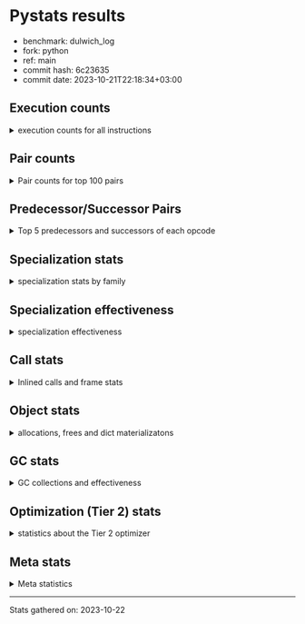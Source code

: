 
# Pystats results

- benchmark: dulwich_log
- fork: python
- ref: main
- commit hash: 6c23635
- commit date: 2023-10-21T22:18:34+03:00

## Execution counts

<details>
<summary> execution counts for all instructions </summary>

|Name | Count | Self | Cumulative | Miss ratio | 
|---|---:|---:|---:|---:|
| LOAD_FAST | 39,839,460 | 20.3% | 20.3% |  |
| LOAD_CONST | 16,723,260 | 8.5% | 28.8% |  |
| STORE_FAST | 11,416,560 | 5.8% | 34.6% |  |
| POP_JUMP_IF_FALSE | 9,405,540 | 4.8% | 39.4% |  |
| RESUME_CHECK | 8,084,100 | 4.1% | 43.5% |  |
| LOAD_ATTR_METHOD_NO_DICT | 6,359,640 | 3.2% | 46.8% |  |
| RETURN_VALUE | 6,303,000 | 3.2% | 50.0% |  |
| LOAD_FAST_LOAD_FAST | 6,013,800 | 3.1% | 53.0% |  |
| LOAD_ATTR_INSTANCE_VALUE | 5,680,000 | 2.9% | 55.9% |  |
| LOAD_GLOBAL_MODULE | 5,435,480 | 2.8% | 58.7% |  |
| CALL_PY_EXACT_ARGS | 4,584,480 | 2.3% | 61.0% |  |
| LOAD_GLOBAL_BUILTIN | 4,026,360 | 2.0% | 63.1% |  |
| STORE_ATTR_SLOT | 3,939,760 | 2.0% | 65.1% |  |
| LOAD_ATTR_SLOT | 3,453,280 | 1.8% | 66.8% |  |
| TO_BOOL_BOOL | 3,349,020 | 1.7% | 68.5% | 0.7% |
| COMPARE_OP | 3,075,920 | 1.6% | 70.1% |  |
| POP_TOP | 2,507,400 | 1.3% | 71.4% |  |
| BINARY_OP_ADD_INT | 2,437,440 | 1.2% | 72.6% |  |
| CALL | 2,346,720 | 1.2% | 73.8% |  |
| COMPARE_OP_INT | 2,286,780 | 1.2% | 75.0% |  |
| POP_JUMP_IF_NONE | 2,150,580 | 1.1% | 76.1% |  |
| BINARY_SLICE | 1,913,820 | 1.0% | 77.0% |  |
| STORE_FAST_STORE_FAST | 1,877,220 | 1.0% | 78.0% |  |
| CALL_METHOD_DESCRIPTOR_FAST_WITH_KEYWORDS | 1,869,000 | 1.0% | 79.0% |  |
| PUSH_NULL | 1,818,120 | 0.9% | 79.9% |  |
| BUILD_TUPLE | 1,688,760 | 0.9% | 80.7% |  |
| JUMP_BACKWARD | 1,632,180 | 0.8% | 81.6% |  |
| BINARY_OP | 1,537,440 | 0.8% | 82.4% |  |
| UNPACK_SEQUENCE_TWO_TUPLE | 1,501,020 | 0.8% | 83.1% |  |
| LOAD_ATTR_METHOD_WITH_VALUES | 1,496,520 | 0.8% | 83.9% |  |
| POP_JUMP_IF_TRUE | 1,405,080 | 0.7% | 84.6% |  |
| NOP | 1,404,600 | 0.7% | 85.3% |  |
| LOAD_DEREF | 1,398,120 | 0.7% | 86.0% |  |
| RETURN_CONST | 1,310,580 | 0.7% | 86.7% |  |
| BINARY_OP_MULTIPLY_INT | 1,162,620 | 0.6% | 87.3% |  |
| BUILD_LIST | 1,125,780 | 0.6% | 87.9% |  |
| FOR_ITER | 1,124,960 | 0.6% | 88.4% |  |
| CALL_LEN | 1,124,280 | 0.6% | 89.0% |  |
| LOAD_ATTR_PROPERTY | 1,120,320 | 0.6% | 89.6% |  |
| POP_JUMP_IF_NOT_NONE | 1,029,540 | 0.5% | 90.1% |  |
| CONTAINS_OP | 1,028,340 | 0.5% | 90.6% |  |
| LOAD_ATTR_MODULE | 1,026,460 | 0.5% | 91.1% |  |
| STORE_ATTR_INSTANCE_VALUE | 1,026,320 | 0.5% | 91.7% |  |
| JUMP_FORWARD | 880,080 | 0.4% | 92.1% |  |
| TO_BOOL | 750,220 | 0.4% | 92.5% |  |
| CALL_BUILTIN_O | 749,640 | 0.4% | 92.9% |  |
| COPY | 656,340 | 0.3% | 93.2% |  |
| GET_ITER | 655,380 | 0.3% | 93.5% |  |
| CALL_BUILTIN_FAST | 654,660 | 0.3% | 93.9% |  |
| CALL_METHOD_DESCRIPTOR_O | 653,280 | 0.3% | 94.2% |  |
| UNPACK_SEQUENCE_LIST | 563,880 | 0.3% | 94.5% |  |
| FOR_ITER_GEN | 563,880 | 0.3% | 94.8% |  |
| INTERPRETER_EXIT | 561,300 | 0.3% | 95.1% |  |
| YIELD_VALUE | 470,040 | 0.2% | 95.3% |  |
| LOAD_ATTR | 469,460 | 0.2% | 95.5% |  |
| CALL_LIST_APPEND | 469,320 | 0.2% | 95.8% |  |
| CALL_BUILTIN_CLASS | 467,100 | 0.2% | 96.0% |  |
| CALL_BOUND_METHOD_EXACT_ARGS | 412,080 | 0.2% | 96.2% |  |
| TO_BOOL_INT | 396,720 | 0.2% | 96.4% | 5.6% |
| BINARY_SUBSCR | 375,120 | 0.2% | 96.6% |  |
| CALL_ISINSTANCE | 374,760 | 0.2% | 96.8% |  |
| BINARY_SUBSCR_LIST_INT | 374,580 | 0.2% | 97.0% |  |
| CALL_METHOD_DESCRIPTOR_FAST | 374,460 | 0.2% | 97.2% |  |
| CALL_KW | 374,280 | 0.2% | 97.4% |  |
| CALL_BUILTIN_FAST_WITH_KEYWORDS | 373,740 | 0.2% | 97.6% |  |
| UNPACK_SEQUENCE_TUPLE | 281,520 | 0.1% | 97.7% |  |
| CALL_METHOD_DESCRIPTOR_NOARGS | 280,800 | 0.1% | 97.9% |  |
| CALL_PY_WITH_DEFAULTS | 280,620 | 0.1% | 98.0% |  |
| COPY_FREE_VARS | 280,140 | 0.1% | 98.2% |  |
| PUSH_EXC_INFO | 279,900 | 0.1% | 98.3% |  |
| POP_EXCEPT | 279,900 | 0.1% | 98.4% |  |
| CHECK_EXC_MATCH | 279,900 | 0.1% | 98.6% |  |
| BINARY_OP_SUBTRACT_INT | 241,440 | 0.1% | 98.7% |  |
| UNARY_NEGATIVE | 208,260 | 0.1% | 98.8% |  |
| LOAD_ATTR_METHOD_LAZY_DICT | 187,680 | 0.1% | 98.9% |  |
| BINARY_SUBSCR_GETITEM | 187,680 | 0.1% | 99.0% |  |
| SWAP | 186,960 | 0.1% | 99.1% |  |
| BINARY_SUBSCR_DICT | 186,960 | 0.1% | 99.2% |  |
| FOR_ITER_LIST | 186,900 | 0.1% | 99.3% |  |
| BINARY_OP_ADD_UNICODE | 186,240 | 0.1% | 99.4% |  |
| MAKE_FUNCTION | 93,900 | 0.0% | 99.4% |  |
| RETURN_GENERATOR | 93,840 | 0.0% | 99.5% |  |
| LOAD_SUPER_ATTR_METHOD | 93,840 | 0.0% | 99.5% |  |
| END_FOR | 93,840 | 0.0% | 99.6% |  |
| BINARY_SUBSCR_TUPLE_INT | 93,840 | 0.0% | 99.6% |  |
| MAKE_CELL | 93,540 | 0.0% | 99.7% |  |
| TO_BOOL_LIST | 93,180 | 0.0% | 99.7% |  |
| EXTENDED_ARG | 93,180 | 0.0% | 99.8% |  |
| EXIT_INIT_CHECK | 93,180 | 0.0% | 99.8% |  |
| CALL_ALLOC_AND_ENTER_INIT | 93,180 | 0.0% | 99.9% |  |
| BUILD_MAP | 93,180 | 0.0% | 99.9% |  |
| TO_BOOL_STR | 93,120 | 0.0% | 100.0% |  |
| BINARY_OP_INPLACE_ADD_UNICODE | 93,120 | 0.0% | 100.0% |  |
| STORE_ATTR | 800 | 0.0% | 100.0% |  |
| LOAD_GLOBAL | 420 | 0.0% | 100.0% |  |
| IS_OP | 360 | 0.0% | 100.0% |  |
| TO_BOOL_NONE | 180 | 0.0% | 100.0% |  |
| CALL_FUNCTION_EX | 120 | 0.0% | 100.0% |  |
| STORE_SUBSCR_DICT | 60 | 0.0% | 100.0% |  |
| SET_FUNCTION_ATTRIBUTE | 60 | 0.0% | 100.0% |  |
| LIST_EXTEND | 60 | 0.0% | 100.0% |  |
| IMPORT_NAME | 60 | 0.0% | 100.0% |  |
| IMPORT_FROM | 60 | 0.0% | 100.0% |  |
| DICT_MERGE | 60 | 0.0% | 100.0% |  |
| COMPARE_OP_STR | 60 | 0.0% | 100.0% |  |
| CALL_INTRINSIC_1 | 60 | 0.0% | 100.0% |  |
| BINARY_OP_SUBTRACT_FLOAT | 60 | 0.0% | 100.0% |  |
| STORE_SUBSCR | 20 | 0.0% | 100.0% |  |


</details>

## Pair counts

<details>
<summary> Pair counts for top 100 pairs </summary>

|Pair | Count | Self | Cumulative | 
|---|---:|---:|---:|
| POP_JUMP_IF_FALSE LOAD_FAST | 5,943,480 | 3.0% | 3.0% |
| LOAD_FAST LOAD_CONST | 5,493,900 | 2.8% | 5.8% |
| STORE_FAST LOAD_FAST | 5,435,880 | 2.8% | 8.6% |
| RESUME_CHECK LOAD_FAST | 4,805,100 | 2.4% | 11.0% |
| LOAD_FAST LOAD_ATTR_INSTANCE_VALUE | 4,468,240 | 2.3% | 13.3% |
| CALL_PY_EXACT_ARGS RESUME_CHECK | 4,397,520 | 2.2% | 15.6% |
| LOAD_FAST LOAD_ATTR_METHOD_NO_DICT | 3,467,880 | 1.8% | 17.3% |
| LOAD_FAST LOAD_ATTR_SLOT | 3,359,540 | 1.7% | 19.0% |
| LOAD_FAST STORE_ATTR_SLOT | 3,096,100 | 1.6% | 20.6% |
| LOAD_GLOBAL_BUILTIN LOAD_FAST | 3,092,160 | 1.6% | 22.2% |
| COMPARE_OP POP_JUMP_IF_FALSE | 3,002,460 | 1.5% | 23.7% |
| LOAD_ATTR_METHOD_NO_DICT LOAD_CONST | 2,902,920 | 1.5% | 25.2% |
| TO_BOOL_BOOL POP_JUMP_IF_FALSE | 2,901,420 | 1.5% | 26.7% |
| LOAD_FAST CALL_PY_EXACT_ARGS | 2,437,780 | 1.2% | 27.9% |
| LOAD_FAST LOAD_GLOBAL_MODULE | 2,159,640 | 1.1% | 29.0% |
| LOAD_CONST CALL_METHOD_DESCRIPTOR_FAST_WITH_KEYWORDS | 1,869,000 | 1.0% | 30.0% |
| LOAD_ATTR_INSTANCE_VALUE LOAD_FAST | 1,813,140 | 0.9% | 30.9% |
| LOAD_CONST LOAD_CONST | 1,784,160 | 0.9% | 31.8% |
| LOAD_GLOBAL_MODULE COMPARE_OP | 1,690,820 | 0.9% | 32.6% |
| LOAD_ATTR_METHOD_NO_DICT LOAD_FAST | 1,496,700 | 0.8% | 33.4% |
| LOAD_CONST BINARY_OP | 1,443,240 | 0.7% | 34.1% |
| STORE_ATTR_SLOT LOAD_FAST | 1,407,380 | 0.7% | 34.9% |
| LOAD_GLOBAL_MODULE LOAD_FAST | 1,405,920 | 0.7% | 35.6% |
| POP_JUMP_IF_NONE LOAD_FAST | 1,400,580 | 0.7% | 36.3% |
| LOAD_ATTR_METHOD_NO_DICT CALL_PY_EXACT_ARGS | 1,398,780 | 0.7% | 37.0% |
| COMPARE_OP_INT POP_JUMP_IF_FALSE | 1,348,740 | 0.7% | 37.7% |
| LOAD_CONST BINARY_SLICE | 1,314,060 | 0.7% | 38.4% |
| LOAD_CONST LOAD_FAST | 1,313,640 | 0.7% | 39.0% |
| UNPACK_SEQUENCE_TWO_TUPLE STORE_FAST_STORE_FAST | 1,313,340 | 0.7% | 39.7% |
| LOAD_CONST COMPARE_OP_INT | 1,313,080 | 0.7% | 40.4% |
| RETURN_VALUE LOAD_ATTR_METHOD_NO_DICT | 1,305,120 | 0.7% | 41.0% |
| CALL_METHOD_DESCRIPTOR_FAST_WITH_KEYWORDS RETURN_VALUE | 1,305,120 | 0.7% | 41.7% |
| LOAD_CONST STORE_FAST | 1,291,620 | 0.7% | 42.3% |
| PUSH_NULL LOAD_FAST | 1,255,980 | 0.6% | 43.0% |
| RETURN_VALUE STORE_FAST | 1,255,020 | 0.6% | 43.6% |
| LOAD_CONST BINARY_OP_ADD_INT | 1,144,440 | 0.6% | 44.2% |
| CALL STORE_FAST | 1,125,780 | 0.6% | 44.8% |
| LOAD_FAST POP_JUMP_IF_NONE | 1,124,820 | 0.6% | 45.4% |
| NOP LOAD_FAST | 1,123,740 | 0.6% | 45.9% |
| LOAD_FAST LOAD_ATTR_PROPERTY | 1,120,320 | 0.6% | 46.5% |
| POP_TOP LOAD_FAST | 1,102,860 | 0.6% | 47.1% |
| LOAD_CONST CALL | 1,033,940 | 0.5% | 47.6% |
| CALL TO_BOOL_BOOL | 1,032,480 | 0.5% | 48.1% |
| STORE_FAST LOAD_CONST | 1,032,060 | 0.5% | 48.6% |
| LOAD_FAST LOAD_FAST | 1,031,700 | 0.5% | 49.2% |
| LOAD_FAST CALL_LEN | 1,031,160 | 0.5% | 49.7% |
| LOAD_ATTR_PROPERTY RESUME_CHECK | 1,027,200 | 0.5% | 50.2% |
| STORE_FAST LOAD_FAST_LOAD_FAST | 975,180 | 0.5% | 50.7% |
| LOAD_CONST BINARY_OP_MULTIPLY_INT | 974,940 | 0.5% | 51.2% |
| LOAD_FAST_LOAD_FAST LOAD_CONST | 974,760 | 0.5% | 51.7% |
| STORE_FAST_STORE_FAST LOAD_FAST | 938,160 | 0.5% | 52.2% |
| STORE_FAST LOAD_GLOBAL_BUILTIN | 938,040 | 0.5% | 52.7% |
| BUILD_TUPLE RETURN_VALUE | 937,860 | 0.5% | 53.1% |
| LOAD_FAST STORE_FAST | 937,500 | 0.5% | 53.6% |
| CONTAINS_OP POP_JUMP_IF_FALSE | 935,220 | 0.5% | 54.1% |
| LOAD_FAST LOAD_ATTR_METHOD_WITH_VALUES | 934,920 | 0.5% | 54.6% |
| LOAD_DEREF LOAD_ATTR_INSTANCE_VALUE | 931,660 | 0.5% | 55.0% |
| BINARY_OP_ADD_INT STORE_FAST | 863,460 | 0.4% | 55.5% |
| LOAD_FAST_LOAD_FAST STORE_ATTR_SLOT | 843,580 | 0.4% | 55.9% |
| STORE_FAST LOAD_GLOBAL_MODULE | 843,300 | 0.4% | 56.3% |
| RESUME_CHECK LOAD_GLOBAL_BUILTIN | 843,160 | 0.4% | 56.8% |
| LOAD_ATTR_METHOD_WITH_VALUES LOAD_FAST | 843,120 | 0.4% | 57.2% |
| LOAD_GLOBAL_MODULE LOAD_ATTR_MODULE | 840,160 | 0.4% | 57.6% |
| LOAD_ATTR_SLOT RETURN_VALUE | 839,500 | 0.4% | 58.0% |
| BINARY_SLICE RETURN_VALUE | 788,280 | 0.4% | 58.4% |
| BINARY_OP STORE_FAST | 787,080 | 0.4% | 58.9% |
| STORE_ATTR_SLOT LOAD_CONST | 750,360 | 0.4% | 59.2% |
| FOR_ITER STORE_FAST | 750,180 | 0.4% | 59.6% |
| CALL_LEN LOAD_CONST | 750,180 | 0.4% | 60.0% |
| POP_JUMP_IF_NOT_NONE LOAD_FAST | 749,100 | 0.4% | 60.4% |
| LOAD_CONST COMPARE_OP | 730,280 | 0.4% | 60.7% |
| POP_JUMP_IF_FALSE LOAD_FAST_LOAD_FAST | 710,100 | 0.4% | 61.1% |
| BINARY_OP_MULTIPLY_INT BINARY_OP_ADD_INT | 693,600 | 0.4% | 61.5% |
| LOAD_FAST PUSH_NULL | 693,360 | 0.4% | 61.8% |
| LOAD_FAST TO_BOOL | 656,660 | 0.3% | 62.2% |
| RETURN_VALUE UNPACK_SEQUENCE_TWO_TUPLE | 656,520 | 0.3% | 62.5% |
| JUMP_BACKWARD FOR_ITER | 656,160 | 0.3% | 62.8% |
| LOAD_FAST POP_JUMP_IF_NOT_NONE | 654,900 | 0.3% | 63.2% |
| POP_JUMP_IF_FALSE LOAD_GLOBAL_MODULE | 654,540 | 0.3% | 63.5% |
| LOAD_FAST TO_BOOL_BOOL | 654,220 | 0.3% | 63.8% |
| RETURN_VALUE RETURN_VALUE | 654,180 | 0.3% | 64.2% |
| LOAD_FAST_LOAD_FAST COMPARE_OP | 653,940 | 0.3% | 64.5% |
| LOAD_ATTR_SLOT TO_BOOL_BOOL | 652,560 | 0.3% | 64.8% |
| LOAD_ATTR_SLOT POP_JUMP_IF_NONE | 652,560 | 0.3% | 65.2% |
| LOAD_ATTR_SLOT LOAD_ATTR_METHOD_NO_DICT | 652,560 | 0.3% | 65.5% |
| LOAD_ATTR_INSTANCE_VALUE LOAD_ATTR_METHOD_NO_DICT | 652,560 | 0.3% | 65.8% |
| BINARY_OP_ADD_INT LOAD_CONST | 599,760 | 0.3% | 66.1% |
| BINARY_OP_ADD_INT BINARY_SLICE | 599,760 | 0.3% | 66.4% |
| UNPACK_SEQUENCE_LIST STORE_FAST_STORE_FAST | 563,880 | 0.3% | 66.7% |
| CALL_METHOD_DESCRIPTOR_FAST_WITH_KEYWORDS UNPACK_SEQUENCE_LIST | 563,880 | 0.3% | 67.0% |
| BINARY_SLICE STORE_FAST | 563,040 | 0.3% | 67.3% |
| BUILD_LIST LOAD_FAST | 562,980 | 0.3% | 67.6% |
| STORE_ATTR_SLOT RETURN_CONST | 562,860 | 0.3% | 67.9% |
| BUILD_LIST STORE_FAST | 562,740 | 0.3% | 68.1% |
| COMPARE_OP_INT POP_JUMP_IF_TRUE | 562,680 | 0.3% | 68.4% |
| STORE_FAST JUMP_BACKWARD | 562,140 | 0.3% | 68.7% |
| RESUME_CHECK LOAD_GLOBAL_MODULE | 561,640 | 0.3% | 69.0% |
| LOAD_FAST RETURN_VALUE | 561,540 | 0.3% | 69.3% |
| LOAD_FAST CALL | 561,460 | 0.3% | 69.6% |
| STORE_FAST NOP | 561,420 | 0.3% | 69.9% |


</details>

## Predecessor/Successor Pairs

<details>
<summary> Top 5 predecessors and successors of each opcode </summary>

### BINARY_SLICE

<details>
<summary> Successors and predecessors for BINARY_SLICE </summary>

|Predecessors | Count | Percentage | 
|---|---:|---:|
| LOAD_CONST | 1,314,060 | 68.7% |
| BINARY_OP_ADD_INT | 599,760 | 31.3% |

|Successors | Count | Percentage | 
|---|---:|---:|
| RETURN_VALUE | 788,280 | 41.2% |
| STORE_FAST | 563,040 | 29.4% |
| CALL_BUILTIN_O | 281,160 | 14.7% |
| CALL | 187,680 | 9.8% |
| CALL_BUILTIN_CLASS | 93,660 | 4.9% |


</details>

### CACHE

<details>
<summary> Successors and predecessors for CACHE </summary>

|Predecessors | Count | Percentage | 
|---|---:|---:|

|Successors | Count | Percentage | 
|---|---:|---:|
| RESUME_CHECK | 373,980 | 66.6% |
| COPY_FREE_VARS | 93,840 | 16.7% |
| MAKE_CELL | 93,480 | 16.7% |


</details>

### BINARY_OP_INPLACE_ADD_UNICODE

<details>
<summary> Successors and predecessors for BINARY_OP_INPLACE_ADD_UNICODE </summary>

|Predecessors | Count | Percentage | 
|---|---:|---:|
| BINARY_OP_ADD_UNICODE | 93,120 | 100.0% |

|Successors | Count | Percentage | 
|---|---:|---:|
| JUMP_BACKWARD | 93,120 | 100.0% |


</details>

### BINARY_SUBSCR

<details>
<summary> Successors and predecessors for BINARY_SUBSCR </summary>

|Predecessors | Count | Percentage | 
|---|---:|---:|
| LOAD_CONST | 375,000 | 100.0% |
| BINARY_SUBSCR | 120 | 0.0% |

|Successors | Count | Percentage | 
|---|---:|---:|
| LOAD_CONST | 375,000 | 100.0% |
| BINARY_SUBSCR | 120 | 0.0% |


</details>

### CHECK_EXC_MATCH

<details>
<summary> Successors and predecessors for CHECK_EXC_MATCH </summary>

|Predecessors | Count | Percentage | 
|---|---:|---:|
| LOAD_GLOBAL_BUILTIN | 279,900 | 100.0% |

|Successors | Count | Percentage | 
|---|---:|---:|
| POP_JUMP_IF_FALSE | 279,900 | 100.0% |


</details>

### END_FOR

<details>
<summary> Successors and predecessors for END_FOR </summary>

|Predecessors | Count | Percentage | 
|---|---:|---:|
| RETURN_CONST | 93,840 | 100.0% |

|Successors | Count | Percentage | 
|---|---:|---:|
| LOAD_FAST | 93,840 | 100.0% |


</details>

### EXIT_INIT_CHECK

<details>
<summary> Successors and predecessors for EXIT_INIT_CHECK </summary>

|Predecessors | Count | Percentage | 
|---|---:|---:|
| RETURN_CONST | 93,180 | 100.0% |

|Successors | Count | Percentage | 
|---|---:|---:|
| RETURN_VALUE | 93,180 | 100.0% |


</details>

### GET_ITER

<details>
<summary> Successors and predecessors for GET_ITER </summary>

|Predecessors | Count | Percentage | 
|---|---:|---:|
| CALL_BUILTIN_CLASS | 280,620 | 42.8% |
| RETURN_VALUE | 187,020 | 28.5% |
| RETURN_GENERATOR | 93,840 | 14.3% |
| LOAD_FAST | 93,840 | 14.3% |
| CALL | 60 | 0.0% |

|Successors | Count | Percentage | 
|---|---:|---:|
| FOR_ITER | 468,420 | 71.5% |
| FOR_ITER_GEN | 93,840 | 14.3% |
| FOR_ITER_LIST | 93,120 | 14.2% |


</details>

### INTERPRETER_EXIT

<details>
<summary> Successors and predecessors for INTERPRETER_EXIT </summary>

|Predecessors | Count | Percentage | 
|---|---:|---:|
| RETURN_CONST | 375,000 | 66.8% |
| RETURN_VALUE | 186,300 | 33.2% |

|Successors | Count | Percentage | 
|---|---:|---:|


</details>

### MAKE_FUNCTION

<details>
<summary> Successors and predecessors for MAKE_FUNCTION </summary>

|Predecessors | Count | Percentage | 
|---|---:|---:|
| LOAD_CONST | 93,900 | 100.0% |

|Successors | Count | Percentage | 
|---|---:|---:|
| STORE_FAST | 93,840 | 99.9% |
| SET_FUNCTION_ATTRIBUTE | 60 | 0.1% |


</details>

### NOP

<details>
<summary> Successors and predecessors for NOP </summary>

|Predecessors | Count | Percentage | 
|---|---:|---:|
| STORE_FAST | 561,420 | 40.0% |
| RESUME_CHECK | 468,480 | 33.4% |
| POP_JUMP_IF_TRUE | 187,680 | 13.4% |
| POP_JUMP_IF_FALSE | 93,840 | 6.7% |
| FOR_ITER | 93,120 | 6.6% |

|Successors | Count | Percentage | 
|---|---:|---:|
| LOAD_FAST | 1,123,740 | 80.0% |
| LOAD_GLOBAL_MODULE | 187,680 | 13.4% |
| LOAD_GLOBAL_BUILTIN | 93,120 | 6.6% |
| LOAD_DEREF | 60 | 0.0% |


</details>

### POP_EXCEPT

<details>
<summary> Successors and predecessors for POP_EXCEPT </summary>

|Predecessors | Count | Percentage | 
|---|---:|---:|
| POP_TOP | 279,900 | 100.0% |

|Successors | Count | Percentage | 
|---|---:|---:|
| JUMP_FORWARD | 186,780 | 66.7% |
| RETURN_CONST | 93,120 | 33.3% |


</details>

### POP_TOP

<details>
<summary> Successors and predecessors for POP_TOP </summary>

|Predecessors | Count | Percentage | 
|---|---:|---:|
| POP_JUMP_IF_FALSE | 561,420 | 22.4% |
| RESUME_CHECK | 470,040 | 18.7% |
| RETURN_CONST | 469,200 | 18.7% |
| CALL_METHOD_DESCRIPTOR_O | 465,600 | 18.6% |
| SWAP | 93,840 | 3.7% |

|Successors | Count | Percentage | 
|---|---:|---:|
| LOAD_FAST | 1,102,860 | 44.0% |
| RETURN_CONST | 280,800 | 11.2% |
| POP_EXCEPT | 279,900 | 11.2% |
| LOAD_CONST | 187,740 | 7.5% |
| BUILD_LIST | 93,900 | 3.7% |


</details>

### PUSH_EXC_INFO

<details>
<summary> Successors and predecessors for PUSH_EXC_INFO </summary>

|Predecessors | Count | Percentage | 
|---|---:|---:|
| BINARY_SUBSCR_DICT | 186,780 | 66.7% |
| CALL_BUILTIN_FAST_WITH_KEYWORDS | 93,120 | 33.3% |

|Successors | Count | Percentage | 
|---|---:|---:|
| LOAD_GLOBAL_BUILTIN | 279,900 | 100.0% |


</details>

### PUSH_NULL

<details>
<summary> Successors and predecessors for PUSH_NULL </summary>

|Predecessors | Count | Percentage | 
|---|---:|---:|
| LOAD_FAST | 693,360 | 38.1% |
| LOAD_ATTR_MODULE | 560,800 | 30.8% |
| LOAD_FAST_LOAD_FAST | 376,200 | 20.7% |
| LOAD_ATTR | 93,860 | 5.2% |
| RETURN_VALUE | 93,840 | 5.2% |

|Successors | Count | Percentage | 
|---|---:|---:|
| LOAD_FAST | 1,255,980 | 69.1% |
| LOAD_CONST | 187,320 | 10.3% |
| CALL | 94,140 | 5.2% |
| LOAD_FAST_LOAD_FAST | 93,840 | 5.2% |
| CALL_BUILTIN_FAST_WITH_KEYWORDS | 93,660 | 5.2% |


</details>

### RETURN_GENERATOR

<details>
<summary> Successors and predecessors for RETURN_GENERATOR </summary>

|Predecessors | Count | Percentage | 
|---|---:|---:|
| CALL_PY_EXACT_ARGS | 93,840 | 100.0% |

|Successors | Count | Percentage | 
|---|---:|---:|
| GET_ITER | 93,840 | 100.0% |


</details>

### RETURN_VALUE

<details>
<summary> Successors and predecessors for RETURN_VALUE </summary>

|Predecessors | Count | Percentage | 
|---|---:|---:|
| CALL_METHOD_DESCRIPTOR_FAST_WITH_KEYWORDS | 1,305,120 | 20.7% |
| BUILD_TUPLE | 937,860 | 14.9% |
| LOAD_ATTR_SLOT | 839,500 | 13.3% |
| BINARY_SLICE | 788,280 | 12.5% |
| RETURN_VALUE | 654,180 | 10.4% |

|Successors | Count | Percentage | 
|---|---:|---:|
| LOAD_ATTR_METHOD_NO_DICT | 1,305,120 | 20.7% |
| STORE_FAST | 1,255,020 | 19.9% |
| UNPACK_SEQUENCE_TWO_TUPLE | 656,520 | 10.4% |
| RETURN_VALUE | 654,180 | 10.4% |
| BUILD_TUPLE | 469,860 | 7.5% |


</details>

### STORE_SUBSCR

<details>
<summary> Successors and predecessors for STORE_SUBSCR </summary>

|Predecessors | Count | Percentage | 
|---|---:|---:|
| LOAD_CONST | 20 | 100.0% |

|Successors | Count | Percentage | 
|---|---:|---:|
| STORE_SUBSCR_DICT | 20 | 100.0% |


</details>

### TO_BOOL

<details>
<summary> Successors and predecessors for TO_BOOL </summary>

|Predecessors | Count | Percentage | 
|---|---:|---:|
| LOAD_FAST | 656,660 | 87.5% |
| LOAD_ATTR_INSTANCE_VALUE | 93,200 | 12.4% |
| TO_BOOL | 260 | 0.0% |
| COPY | 60 | 0.0% |
| CALL_ISINSTANCE | 40 | 0.0% |

|Successors | Count | Percentage | 
|---|---:|---:|
| POP_JUMP_IF_FALSE | 469,860 | 62.6% |
| POP_JUMP_IF_TRUE | 279,960 | 37.3% |
| TO_BOOL | 260 | 0.0% |
| TO_BOOL_BOOL | 80 | 0.0% |
| TO_BOOL_NONE | 60 | 0.0% |


</details>

### UNARY_NEGATIVE

<details>
<summary> Successors and predecessors for UNARY_NEGATIVE </summary>

|Predecessors | Count | Percentage | 
|---|---:|---:|
| LOAD_FAST | 115,140 | 55.3% |
| RETURN_VALUE | 93,120 | 44.7% |

|Successors | Count | Percentage | 
|---|---:|---:|
| STORE_FAST | 115,140 | 55.3% |
| LOAD_FAST | 93,120 | 44.7% |


</details>

### BINARY_OP

<details>
<summary> Successors and predecessors for BINARY_OP </summary>

|Predecessors | Count | Percentage | 
|---|---:|---:|
| LOAD_CONST | 1,443,240 | 93.9% |
| BINARY_OP_ADD_INT | 93,660 | 6.1% |
| BINARY_OP | 520 | 0.0% |
| LOAD_FAST | 20 | 0.0% |

|Successors | Count | Percentage | 
|---|---:|---:|
| STORE_FAST | 787,080 | 51.2% |
| TO_BOOL_INT | 281,160 | 18.3% |
| CALL | 187,680 | 12.2% |
| LOAD_FAST | 93,660 | 6.1% |
| LOAD_CONST | 93,660 | 6.1% |


</details>

### BUILD_LIST

<details>
<summary> Successors and predecessors for BUILD_LIST </summary>

|Predecessors | Count | Percentage | 
|---|---:|---:|
| STORE_FAST | 375,180 | 33.3% |
| STORE_ATTR_SLOT | 375,180 | 33.3% |
| RESUME_CHECK | 187,500 | 16.7% |
| LOAD_FAST | 93,960 | 8.3% |
| POP_TOP | 93,900 | 8.3% |

|Successors | Count | Percentage | 
|---|---:|---:|
| LOAD_FAST | 562,980 | 50.0% |
| STORE_FAST | 562,740 | 50.0% |
| CALL_BUILTIN_CLASS | 40 | 0.0% |
| CALL | 20 | 0.0% |


</details>

### BUILD_MAP

<details>
<summary> Successors and predecessors for BUILD_MAP </summary>

|Predecessors | Count | Percentage | 
|---|---:|---:|
| STORE_ATTR_INSTANCE_VALUE | 93,120 | 99.9% |
| CALL_INTRINSIC_1 | 60 | 0.1% |

|Successors | Count | Percentage | 
|---|---:|---:|
| LOAD_FAST | 93,180 | 100.0% |


</details>

### BUILD_TUPLE

<details>
<summary> Successors and predecessors for BUILD_TUPLE </summary>

|Predecessors | Count | Percentage | 
|---|---:|---:|
| RETURN_VALUE | 469,860 | 27.8% |
| LOAD_FAST_LOAD_FAST | 468,840 | 27.8% |
| LOAD_FAST | 374,700 | 22.2% |
| BUILD_TUPLE | 187,680 | 11.1% |
| CALL_METHOD_DESCRIPTOR_O | 93,840 | 5.6% |

|Successors | Count | Percentage | 
|---|---:|---:|
| RETURN_VALUE | 937,860 | 55.5% |
| YIELD_VALUE | 470,040 | 27.8% |
| BUILD_TUPLE | 187,680 | 11.1% |
| CALL_BUILTIN_FAST | 93,120 | 5.5% |
| LOAD_CONST | 60 | 0.0% |


</details>

### CALL

<details>
<summary> Successors and predecessors for CALL </summary>

|Predecessors | Count | Percentage | 
|---|---:|---:|
| LOAD_CONST | 1,033,940 | 44.1% |
| LOAD_FAST | 561,460 | 23.9% |
| BINARY_SLICE | 187,680 | 8.0% |
| BINARY_OP | 187,680 | 8.0% |
| LOAD_FAST_LOAD_FAST | 186,780 | 8.0% |

|Successors | Count | Percentage | 
|---|---:|---:|
| STORE_FAST | 1,125,780 | 48.0% |
| TO_BOOL_BOOL | 1,032,480 | 44.0% |
| LOAD_FAST | 93,960 | 4.0% |
| RESUME_CHECK | 93,120 | 4.0% |
| CALL | 920 | 0.0% |


</details>

### CALL_FUNCTION_EX

<details>
<summary> Successors and predecessors for CALL_FUNCTION_EX </summary>

|Predecessors | Count | Percentage | 
|---|---:|---:|
| LOAD_FAST | 60 | 50.0% |
| DICT_MERGE | 60 | 50.0% |

|Successors | Count | Percentage | 
|---|---:|---:|
| RETURN_VALUE | 60 | 50.0% |
| COPY_FREE_VARS | 60 | 50.0% |


</details>

### CALL_INTRINSIC_1

<details>
<summary> Successors and predecessors for CALL_INTRINSIC_1 </summary>

|Predecessors | Count | Percentage | 
|---|---:|---:|
| LIST_EXTEND | 60 | 100.0% |

|Successors | Count | Percentage | 
|---|---:|---:|
| BUILD_MAP | 60 | 100.0% |


</details>

### CALL_KW

<details>
<summary> Successors and predecessors for CALL_KW </summary>

|Predecessors | Count | Percentage | 
|---|---:|---:|
| LOAD_CONST | 374,280 | 100.0% |

|Successors | Count | Percentage | 
|---|---:|---:|
| RESUME_CHECK | 281,160 | 75.1% |
| RETURN_VALUE | 93,120 | 24.9% |


</details>

### COMPARE_OP

<details>
<summary> Successors and predecessors for COMPARE_OP </summary>

|Predecessors | Count | Percentage | 
|---|---:|---:|
| LOAD_GLOBAL_MODULE | 1,690,820 | 55.0% |
| LOAD_CONST | 730,280 | 23.7% |
| LOAD_FAST_LOAD_FAST | 653,940 | 21.3% |
| COMPARE_OP | 880 | 0.0% |

|Successors | Count | Percentage | 
|---|---:|---:|
| POP_JUMP_IF_FALSE | 3,002,460 | 97.6% |
| STORE_FAST | 72,540 | 2.4% |
| COMPARE_OP | 880 | 0.0% |
| COMPARE_OP_STR | 20 | 0.0% |
| COMPARE_OP_INT | 20 | 0.0% |


</details>

### CONTAINS_OP

<details>
<summary> Successors and predecessors for CONTAINS_OP </summary>

|Predecessors | Count | Percentage | 
|---|---:|---:|
| LOAD_ATTR_INSTANCE_VALUE | 559,440 | 54.4% |
| LOAD_GLOBAL_MODULE | 281,220 | 27.3% |
| LOAD_CONST | 187,680 | 18.3% |

|Successors | Count | Percentage | 
|---|---:|---:|
| POP_JUMP_IF_FALSE | 935,220 | 90.9% |
| STORE_FAST | 93,120 | 9.1% |


</details>

### COPY

<details>
<summary> Successors and predecessors for COPY </summary>

|Predecessors | Count | Percentage | 
|---|---:|---:|
| COMPARE_OP_INT | 375,360 | 57.2% |
| LOAD_CONST | 115,140 | 17.5% |
| LOAD_FAST | 93,240 | 14.2% |
| POP_JUMP_IF_FALSE | 72,600 | 11.1% |

|Successors | Count | Percentage | 
|---|---:|---:|
| TO_BOOL_BOOL | 447,900 | 68.2% |
| TO_BOOL_INT | 115,140 | 17.5% |
| LOAD_ATTR_INSTANCE_VALUE | 93,120 | 14.2% |
| TO_BOOL_NONE | 120 | 0.0% |
| TO_BOOL | 60 | 0.0% |


</details>

### COPY_FREE_VARS

<details>
<summary> Successors and predecessors for COPY_FREE_VARS </summary>

|Predecessors | Count | Percentage | 
|---|---:|---:|
| CACHE | 93,840 | 33.5% |
| LOAD_ATTR_PROPERTY | 93,120 | 33.2% |
| CALL_PY_EXACT_ARGS | 93,120 | 33.2% |
| CALL_FUNCTION_EX | 60 | 0.0% |

|Successors | Count | Percentage | 
|---|---:|---:|
| RESUME_CHECK | 280,140 | 100.0% |


</details>

### DICT_MERGE

<details>
<summary> Successors and predecessors for DICT_MERGE </summary>

|Predecessors | Count | Percentage | 
|---|---:|---:|
| LOAD_FAST | 60 | 100.0% |

|Successors | Count | Percentage | 
|---|---:|---:|
| CALL_FUNCTION_EX | 60 | 100.0% |


</details>

### EXTENDED_ARG

<details>
<summary> Successors and predecessors for EXTENDED_ARG </summary>

|Predecessors | Count | Percentage | 
|---|---:|---:|
| TO_BOOL_LIST | 93,180 | 100.0% |

|Successors | Count | Percentage | 
|---|---:|---:|
| POP_JUMP_IF_FALSE | 93,180 | 100.0% |


</details>

### FOR_ITER

<details>
<summary> Successors and predecessors for FOR_ITER </summary>

|Predecessors | Count | Percentage | 
|---|---:|---:|
| JUMP_BACKWARD | 656,160 | 58.3% |
| GET_ITER | 468,420 | 41.6% |
| FOR_ITER | 380 | 0.0% |

|Successors | Count | Percentage | 
|---|---:|---:|
| STORE_FAST | 750,180 | 66.7% |
| LOAD_FAST_LOAD_FAST | 93,840 | 8.3% |
| UNPACK_SEQUENCE_TWO_TUPLE | 93,660 | 8.3% |
| LOAD_GLOBAL_BUILTIN | 93,660 | 8.3% |
| NOP | 93,120 | 8.3% |


</details>

### IMPORT_FROM

<details>
<summary> Successors and predecessors for IMPORT_FROM </summary>

|Predecessors | Count | Percentage | 
|---|---:|---:|
| IMPORT_NAME | 60 | 100.0% |

|Successors | Count | Percentage | 
|---|---:|---:|
| STORE_FAST | 60 | 100.0% |


</details>

### IMPORT_NAME

<details>
<summary> Successors and predecessors for IMPORT_NAME </summary>

|Predecessors | Count | Percentage | 
|---|---:|---:|
| LOAD_CONST | 60 | 100.0% |

|Successors | Count | Percentage | 
|---|---:|---:|
| IMPORT_FROM | 60 | 100.0% |


</details>

### IS_OP

<details>
<summary> Successors and predecessors for IS_OP </summary>

|Predecessors | Count | Percentage | 
|---|---:|---:|
| LOAD_FAST_LOAD_FAST | 180 | 50.0% |
| LOAD_GLOBAL_MODULE | 160 | 44.4% |
| LOAD_GLOBAL | 20 | 5.6% |

|Successors | Count | Percentage | 
|---|---:|---:|
| POP_JUMP_IF_FALSE | 360 | 100.0% |


</details>

### JUMP_BACKWARD

<details>
<summary> Successors and predecessors for JUMP_BACKWARD </summary>

|Predecessors | Count | Percentage | 
|---|---:|---:|
| STORE_FAST | 562,140 | 34.4% |
| POP_JUMP_IF_FALSE | 411,900 | 25.2% |
| STORE_FAST_STORE_FAST | 376,200 | 23.0% |
| CALL_LIST_APPEND | 94,680 | 5.8% |
| POP_TOP | 93,840 | 5.7% |

|Successors | Count | Percentage | 
|---|---:|---:|
| FOR_ITER | 656,160 | 40.2% |
| FOR_ITER_GEN | 470,040 | 28.8% |
| LOAD_FAST_LOAD_FAST | 318,240 | 19.5% |
| FOR_ITER_LIST | 93,780 | 5.7% |
| LOAD_FAST | 93,660 | 5.7% |


</details>

### JUMP_FORWARD

<details>
<summary> Successors and predecessors for JUMP_FORWARD </summary>

|Predecessors | Count | Percentage | 
|---|---:|---:|
| STORE_FAST | 412,500 | 46.9% |
| POP_EXCEPT | 186,780 | 21.2% |
| POP_TOP | 93,840 | 10.7% |
| POP_JUMP_IF_FALSE | 93,660 | 10.6% |
| STORE_ATTR_INSTANCE_VALUE | 93,280 | 10.6% |

|Successors | Count | Percentage | 
|---|---:|---:|
| LOAD_FAST_LOAD_FAST | 505,200 | 57.4% |
| LOAD_FAST | 374,880 | 42.6% |


</details>

### LIST_EXTEND

<details>
<summary> Successors and predecessors for LIST_EXTEND </summary>

|Predecessors | Count | Percentage | 
|---|---:|---:|
| LOAD_FAST | 60 | 100.0% |

|Successors | Count | Percentage | 
|---|---:|---:|
| CALL_INTRINSIC_1 | 60 | 100.0% |


</details>

### LOAD_ATTR

<details>
<summary> Successors and predecessors for LOAD_ATTR </summary>

|Predecessors | Count | Percentage | 
|---|---:|---:|
| LOAD_ATTR_INSTANCE_VALUE | 187,320 | 39.9% |
| LOAD_FAST | 94,140 | 20.1% |
| LOAD_GLOBAL_MODULE | 93,900 | 20.0% |
| LOAD_FAST_LOAD_FAST | 93,840 | 20.0% |
| LOAD_ATTR | 220 | 0.0% |

|Successors | Count | Percentage | 
|---|---:|---:|
| PUSH_NULL | 93,860 | 20.0% |
| CALL_PY_EXACT_ARGS | 93,840 | 20.0% |
| STORE_FAST | 93,720 | 20.0% |
| LOAD_FAST | 93,680 | 20.0% |
| CALL_PY_WITH_DEFAULTS | 93,660 | 20.0% |


</details>

### LOAD_CONST

<details>
<summary> Successors and predecessors for LOAD_CONST </summary>

|Predecessors | Count | Percentage | 
|---|---:|---:|
| LOAD_FAST | 5,493,900 | 32.9% |
| LOAD_ATTR_METHOD_NO_DICT | 2,902,920 | 17.4% |
| LOAD_CONST | 1,784,160 | 10.7% |
| STORE_FAST | 1,032,060 | 6.2% |
| LOAD_FAST_LOAD_FAST | 974,760 | 5.8% |

|Successors | Count | Percentage | 
|---|---:|---:|
| CALL_METHOD_DESCRIPTOR_FAST_WITH_KEYWORDS | 1,869,000 | 11.2% |
| LOAD_CONST | 1,784,160 | 10.7% |
| BINARY_OP | 1,443,240 | 8.6% |
| BINARY_SLICE | 1,314,060 | 7.9% |
| LOAD_FAST | 1,313,640 | 7.9% |


</details>

### LOAD_DEREF

<details>
<summary> Successors and predecessors for LOAD_DEREF </summary>

|Predecessors | Count | Percentage | 
|---|---:|---:|
| POP_JUMP_IF_FALSE | 279,420 | 20.0% |
| LOAD_FAST | 279,360 | 20.0% |
| STORE_FAST | 186,960 | 13.4% |
| RESUME_CHECK | 186,600 | 13.3% |
| LOAD_GLOBAL_MODULE | 186,240 | 13.3% |

|Successors | Count | Percentage | 
|---|---:|---:|
| LOAD_ATTR_INSTANCE_VALUE | 931,660 | 66.6% |
| LOAD_ATTR_METHOD_WITH_VALUES | 186,900 | 13.4% |
| STORE_ATTR_INSTANCE_VALUE | 186,280 | 13.3% |
| BINARY_OP_ADD_UNICODE | 93,120 | 6.7% |
| STORE_FAST | 60 | 0.0% |


</details>

### LOAD_FAST

<details>
<summary> Successors and predecessors for LOAD_FAST </summary>

|Predecessors | Count | Percentage | 
|---|---:|---:|
| POP_JUMP_IF_FALSE | 5,943,480 | 14.9% |
| STORE_FAST | 5,435,880 | 13.6% |
| RESUME_CHECK | 4,805,100 | 12.1% |
| LOAD_GLOBAL_BUILTIN | 3,092,160 | 7.8% |
| LOAD_ATTR_INSTANCE_VALUE | 1,813,140 | 4.6% |

|Successors | Count | Percentage | 
|---|---:|---:|
| LOAD_CONST | 5,493,900 | 13.8% |
| LOAD_ATTR_INSTANCE_VALUE | 4,468,240 | 11.2% |
| LOAD_ATTR_METHOD_NO_DICT | 3,467,880 | 8.7% |
| LOAD_ATTR_SLOT | 3,359,540 | 8.4% |
| STORE_ATTR_SLOT | 3,096,100 | 7.8% |


</details>

### LOAD_FAST_LOAD_FAST

<details>
<summary> Successors and predecessors for LOAD_FAST_LOAD_FAST </summary>

|Predecessors | Count | Percentage | 
|---|---:|---:|
| STORE_FAST | 975,180 | 16.2% |
| POP_JUMP_IF_FALSE | 710,100 | 11.8% |
| JUMP_FORWARD | 505,200 | 8.4% |
| POP_JUMP_IF_NONE | 469,860 | 7.8% |
| STORE_ATTR_SLOT | 468,620 | 7.8% |

|Successors | Count | Percentage | 
|---|---:|---:|
| LOAD_CONST | 974,760 | 16.2% |
| STORE_ATTR_SLOT | 843,580 | 14.0% |
| COMPARE_OP | 653,940 | 10.9% |
| COMPARE_OP_INT | 505,920 | 8.4% |
| BUILD_TUPLE | 468,840 | 7.8% |


</details>

### LOAD_GLOBAL

<details>
<summary> Successors and predecessors for LOAD_GLOBAL </summary>

|Predecessors | Count | Percentage | 
|---|---:|---:|
| STORE_ATTR_INSTANCE_VALUE | 160 | 38.1% |
| LOAD_FAST | 100 | 23.8% |
| RETURN_VALUE | 40 | 9.5% |
| RESUME_CHECK | 40 | 9.5% |
| LOAD_ATTR_METHOD_WITH_VALUES | 40 | 9.5% |

|Successors | Count | Percentage | 
|---|---:|---:|
| LOAD_GLOBAL_BUILTIN | 200 | 47.6% |
| LOAD_GLOBAL_MODULE | 180 | 42.9% |
| LOAD_ATTR | 20 | 4.8% |
| IS_OP | 20 | 4.8% |


</details>

### MAKE_CELL

<details>
<summary> Successors and predecessors for MAKE_CELL </summary>

|Predecessors | Count | Percentage | 
|---|---:|---:|
| CACHE | 93,480 | 99.9% |
| CALL | 60 | 0.1% |

|Successors | Count | Percentage | 
|---|---:|---:|
| RESUME_CHECK | 93,540 | 100.0% |


</details>

### POP_JUMP_IF_FALSE

<details>
<summary> Successors and predecessors for POP_JUMP_IF_FALSE </summary>

|Predecessors | Count | Percentage | 
|---|---:|---:|
| COMPARE_OP | 3,002,460 | 31.9% |
| TO_BOOL_BOOL | 2,901,420 | 30.8% |
| COMPARE_OP_INT | 1,348,740 | 14.3% |
| CONTAINS_OP | 935,220 | 9.9% |
| TO_BOOL | 469,860 | 5.0% |

|Successors | Count | Percentage | 
|---|---:|---:|
| LOAD_FAST | 5,943,480 | 63.2% |
| LOAD_FAST_LOAD_FAST | 710,100 | 7.5% |
| LOAD_GLOBAL_MODULE | 654,540 | 7.0% |
| POP_TOP | 561,420 | 6.0% |
| JUMP_BACKWARD | 411,900 | 4.4% |


</details>

### POP_JUMP_IF_NONE

<details>
<summary> Successors and predecessors for POP_JUMP_IF_NONE </summary>

|Predecessors | Count | Percentage | 
|---|---:|---:|
| LOAD_FAST | 1,124,820 | 52.3% |
| LOAD_ATTR_SLOT | 652,560 | 30.3% |
| LOAD_ATTR_INSTANCE_VALUE | 279,360 | 13.0% |
| CALL_BUILTIN_FAST | 93,840 | 4.4% |

|Successors | Count | Percentage | 
|---|---:|---:|
| LOAD_FAST | 1,400,580 | 65.1% |
| LOAD_FAST_LOAD_FAST | 469,860 | 21.8% |
| LOAD_GLOBAL_BUILTIN | 280,140 | 13.0% |


</details>

### POP_JUMP_IF_NOT_NONE

<details>
<summary> Successors and predecessors for POP_JUMP_IF_NOT_NONE </summary>

|Predecessors | Count | Percentage | 
|---|---:|---:|
| LOAD_FAST | 654,900 | 63.6% |
| LOAD_ATTR_INSTANCE_VALUE | 374,640 | 36.4% |

|Successors | Count | Percentage | 
|---|---:|---:|
| LOAD_FAST | 749,100 | 72.8% |
| LOAD_GLOBAL_MODULE | 93,840 | 9.1% |
| LOAD_GLOBAL_BUILTIN | 93,160 | 9.0% |
| RETURN_CONST | 93,120 | 9.0% |
| JUMP_BACKWARD | 300 | 0.0% |


</details>

### POP_JUMP_IF_TRUE

<details>
<summary> Successors and predecessors for POP_JUMP_IF_TRUE </summary>

|Predecessors | Count | Percentage | 
|---|---:|---:|
| COMPARE_OP_INT | 562,680 | 40.0% |
| TO_BOOL_BOOL | 447,180 | 31.8% |
| TO_BOOL | 279,960 | 19.9% |
| TO_BOOL_INT | 115,140 | 8.2% |
| TO_BOOL_NONE | 120 | 0.0% |

|Successors | Count | Percentage | 
|---|---:|---:|
| LOAD_FAST | 561,060 | 39.9% |
| NOP | 187,680 | 13.4% |
| LOAD_FAST_LOAD_FAST | 187,680 | 13.4% |
| LOAD_GLOBAL_BUILTIN | 186,960 | 13.3% |
| STORE_FAST | 115,140 | 8.2% |


</details>

### RETURN_CONST

<details>
<summary> Successors and predecessors for RETURN_CONST </summary>

|Predecessors | Count | Percentage | 
|---|---:|---:|
| STORE_ATTR_SLOT | 562,860 | 42.9% |
| POP_TOP | 280,800 | 21.4% |
| STORE_ATTR_INSTANCE_VALUE | 186,360 | 14.2% |
| POP_JUMP_IF_FALSE | 94,140 | 7.2% |
| POP_JUMP_IF_NOT_NONE | 93,120 | 7.1% |

|Successors | Count | Percentage | 
|---|---:|---:|
| POP_TOP | 469,200 | 35.8% |
| INTERPRETER_EXIT | 375,000 | 28.6% |
| STORE_FAST | 186,240 | 14.2% |
| END_FOR | 93,840 | 7.2% |
| EXIT_INIT_CHECK | 93,180 | 7.1% |


</details>

### SET_FUNCTION_ATTRIBUTE

<details>
<summary> Successors and predecessors for SET_FUNCTION_ATTRIBUTE </summary>

|Predecessors | Count | Percentage | 
|---|---:|---:|
| MAKE_FUNCTION | 60 | 100.0% |

|Successors | Count | Percentage | 
|---|---:|---:|
| LOAD_FAST | 60 | 100.0% |


</details>

### STORE_ATTR

<details>
<summary> Successors and predecessors for STORE_ATTR </summary>

|Predecessors | Count | Percentage | 
|---|---:|---:|
| LOAD_FAST | 400 | 50.0% |
| LOAD_FAST_LOAD_FAST | 380 | 47.5% |
| LOAD_DEREF | 20 | 2.5% |

|Successors | Count | Percentage | 
|---|---:|---:|
| STORE_ATTR_INSTANCE_VALUE | 600 | 75.0% |
| STORE_ATTR_SLOT | 80 | 10.0% |
| LOAD_FAST_LOAD_FAST | 40 | 5.0% |
| LOAD_FAST | 40 | 5.0% |
| LOAD_CONST | 20 | 2.5% |


</details>

### STORE_FAST

<details>
<summary> Successors and predecessors for STORE_FAST </summary>

|Predecessors | Count | Percentage | 
|---|---:|---:|
| LOAD_CONST | 1,291,620 | 11.3% |
| RETURN_VALUE | 1,255,020 | 11.0% |
| CALL | 1,125,780 | 9.9% |
| LOAD_FAST | 937,500 | 8.2% |
| BINARY_OP_ADD_INT | 863,460 | 7.6% |

|Successors | Count | Percentage | 
|---|---:|---:|
| LOAD_FAST | 5,435,880 | 47.6% |
| LOAD_CONST | 1,032,060 | 9.0% |
| LOAD_FAST_LOAD_FAST | 975,180 | 8.5% |
| LOAD_GLOBAL_BUILTIN | 938,040 | 8.2% |
| LOAD_GLOBAL_MODULE | 843,300 | 7.4% |


</details>

### STORE_FAST_STORE_FAST

<details>
<summary> Successors and predecessors for STORE_FAST_STORE_FAST </summary>

|Predecessors | Count | Percentage | 
|---|---:|---:|
| UNPACK_SEQUENCE_TWO_TUPLE | 1,313,340 | 70.0% |
| UNPACK_SEQUENCE_LIST | 563,880 | 30.0% |

|Successors | Count | Percentage | 
|---|---:|---:|
| LOAD_FAST | 938,160 | 50.0% |
| JUMP_BACKWARD | 376,200 | 20.0% |
| LOAD_FAST_LOAD_FAST | 281,340 | 15.0% |
| LOAD_GLOBAL_BUILTIN | 187,680 | 10.0% |
| LOAD_GLOBAL_MODULE | 93,840 | 5.0% |


</details>

### SWAP

<details>
<summary> Successors and predecessors for SWAP </summary>

|Predecessors | Count | Percentage | 
|---|---:|---:|
| RETURN_VALUE | 93,840 | 50.2% |
| BINARY_OP_ADD_INT | 93,120 | 49.8% |

|Successors | Count | Percentage | 
|---|---:|---:|
| POP_TOP | 93,840 | 50.2% |
| STORE_ATTR_INSTANCE_VALUE | 93,120 | 49.8% |


</details>

### YIELD_VALUE

<details>
<summary> Successors and predecessors for YIELD_VALUE </summary>

|Predecessors | Count | Percentage | 
|---|---:|---:|
| BUILD_TUPLE | 470,040 | 100.0% |

|Successors | Count | Percentage | 
|---|---:|---:|
| UNPACK_SEQUENCE_TWO_TUPLE | 470,040 | 100.0% |


</details>

### BINARY_OP_ADD_INT

<details>
<summary> Successors and predecessors for BINARY_OP_ADD_INT </summary>

|Predecessors | Count | Percentage | 
|---|---:|---:|
| LOAD_CONST | 1,144,440 | 47.0% |
| BINARY_OP_MULTIPLY_INT | 693,600 | 28.5% |
| LOAD_FAST_LOAD_FAST | 412,080 | 16.9% |
| CALL_LEN | 93,660 | 3.8% |
| BINARY_OP | 93,660 | 3.8% |

|Successors | Count | Percentage | 
|---|---:|---:|
| STORE_FAST | 863,460 | 35.4% |
| LOAD_CONST | 599,760 | 24.6% |
| BINARY_SLICE | 599,760 | 24.6% |
| BINARY_OP_MULTIPLY_INT | 187,680 | 7.7% |
| BINARY_OP | 93,660 | 3.8% |


</details>

### BINARY_OP_ADD_UNICODE

<details>
<summary> Successors and predecessors for BINARY_OP_ADD_UNICODE </summary>

|Predecessors | Count | Percentage | 
|---|---:|---:|
| LOAD_FAST | 93,120 | 50.0% |
| LOAD_DEREF | 93,120 | 50.0% |

|Successors | Count | Percentage | 
|---|---:|---:|
| CALL_BUILTIN_FAST | 93,120 | 50.0% |
| BINARY_OP_INPLACE_ADD_UNICODE | 93,120 | 50.0% |


</details>

### BINARY_OP_MULTIPLY_INT

<details>
<summary> Successors and predecessors for BINARY_OP_MULTIPLY_INT </summary>

|Predecessors | Count | Percentage | 
|---|---:|---:|
| LOAD_CONST | 974,940 | 83.9% |
| BINARY_OP_ADD_INT | 187,680 | 16.1% |

|Successors | Count | Percentage | 
|---|---:|---:|
| BINARY_OP_ADD_INT | 693,600 | 59.7% |
| LOAD_FAST | 375,360 | 32.3% |
| LOAD_CONST | 93,660 | 8.1% |


</details>

### BINARY_OP_SUBTRACT_FLOAT

<details>
<summary> Successors and predecessors for BINARY_OP_SUBTRACT_FLOAT </summary>

|Predecessors | Count | Percentage | 
|---|---:|---:|
| LOAD_FAST | 40 | 66.7% |
| BINARY_OP | 20 | 33.3% |

|Successors | Count | Percentage | 
|---|---:|---:|
| STORE_FAST | 60 | 100.0% |


</details>

### BINARY_OP_SUBTRACT_INT

<details>
<summary> Successors and predecessors for BINARY_OP_SUBTRACT_INT </summary>

|Predecessors | Count | Percentage | 
|---|---:|---:|
| LOAD_CONST | 241,440 | 100.0% |

|Successors | Count | Percentage | 
|---|---:|---:|
| STORE_FAST | 148,020 | 61.3% |
| BINARY_SUBSCR_LIST_INT | 93,420 | 38.7% |


</details>

### BINARY_SUBSCR_DICT

<details>
<summary> Successors and predecessors for BINARY_SUBSCR_DICT </summary>

|Predecessors | Count | Percentage | 
|---|---:|---:|
| LOAD_FAST_LOAD_FAST | 93,840 | 50.2% |
| LOAD_FAST | 93,120 | 49.8% |

|Successors | Count | Percentage | 
|---|---:|---:|
| PUSH_EXC_INFO | 186,780 | 99.9% |
| STORE_FAST | 180 | 0.1% |


</details>

### BINARY_SUBSCR_GETITEM

<details>
<summary> Successors and predecessors for BINARY_SUBSCR_GETITEM </summary>

|Predecessors | Count | Percentage | 
|---|---:|---:|
| LOAD_FAST | 187,680 | 100.0% |

|Successors | Count | Percentage | 
|---|---:|---:|
| RESUME_CHECK | 187,680 | 100.0% |


</details>

### BINARY_SUBSCR_LIST_INT

<details>
<summary> Successors and predecessors for BINARY_SUBSCR_LIST_INT </summary>

|Predecessors | Count | Percentage | 
|---|---:|---:|
| LOAD_CONST | 187,320 | 50.0% |
| LOAD_FAST | 93,840 | 25.1% |
| BINARY_OP_SUBTRACT_INT | 93,420 | 24.9% |

|Successors | Count | Percentage | 
|---|---:|---:|
| LOAD_CONST | 187,320 | 50.0% |
| STORE_FAST | 187,260 | 50.0% |


</details>

### BINARY_SUBSCR_TUPLE_INT

<details>
<summary> Successors and predecessors for BINARY_SUBSCR_TUPLE_INT </summary>

|Predecessors | Count | Percentage | 
|---|---:|---:|
| LOAD_CONST | 93,840 | 100.0% |

|Successors | Count | Percentage | 
|---|---:|---:|
| STORE_FAST | 93,840 | 100.0% |


</details>

### CALL_ALLOC_AND_ENTER_INIT

<details>
<summary> Successors and predecessors for CALL_ALLOC_AND_ENTER_INIT </summary>

|Predecessors | Count | Percentage | 
|---|---:|---:|
| LOAD_FAST | 93,160 | 100.0% |
| CALL | 20 | 0.0% |

|Successors | Count | Percentage | 
|---|---:|---:|
| RESUME_CHECK | 93,180 | 100.0% |


</details>

### CALL_BOUND_METHOD_EXACT_ARGS

<details>
<summary> Successors and predecessors for CALL_BOUND_METHOD_EXACT_ARGS </summary>

|Predecessors | Count | Percentage | 
|---|---:|---:|
| LOAD_FAST | 412,080 | 100.0% |

|Successors | Count | Percentage | 
|---|---:|---:|
| RESUME_CHECK | 412,080 | 100.0% |


</details>

### CALL_BUILTIN_CLASS

<details>
<summary> Successors and predecessors for CALL_BUILTIN_CLASS </summary>

|Predecessors | Count | Percentage | 
|---|---:|---:|
| LOAD_FAST | 280,080 | 60.0% |
| BINARY_SLICE | 93,660 | 20.1% |
| LOAD_GLOBAL_BUILTIN | 93,240 | 20.0% |
| CALL | 80 | 0.0% |
| BUILD_LIST | 40 | 0.0% |

|Successors | Count | Percentage | 
|---|---:|---:|
| GET_ITER | 280,620 | 60.1% |
| LOAD_FAST | 93,360 | 20.0% |
| RETURN_VALUE | 93,120 | 19.9% |


</details>

### CALL_BUILTIN_FAST

<details>
<summary> Successors and predecessors for CALL_BUILTIN_FAST </summary>

|Predecessors | Count | Percentage | 
|---|---:|---:|
| LOAD_CONST | 281,200 | 43.0% |
| LOAD_FAST | 93,660 | 14.3% |
| LOAD_ATTR_INSTANCE_VALUE | 93,480 | 14.3% |
| BUILD_TUPLE | 93,120 | 14.2% |
| BINARY_OP_ADD_UNICODE | 93,120 | 14.2% |

|Successors | Count | Percentage | 
|---|---:|---:|
| STORE_FAST | 374,460 | 57.2% |
| POP_JUMP_IF_NONE | 93,840 | 14.3% |
| RETURN_VALUE | 93,180 | 14.2% |
| POP_TOP | 93,120 | 14.2% |
| CALL_PY_EXACT_ARGS | 40 | 0.0% |


</details>

### CALL_BUILTIN_FAST_WITH_KEYWORDS

<details>
<summary> Successors and predecessors for CALL_BUILTIN_FAST_WITH_KEYWORDS </summary>

|Predecessors | Count | Percentage | 
|---|---:|---:|
| LOAD_FAST | 186,960 | 50.0% |
| PUSH_NULL | 93,660 | 25.1% |
| LOAD_CONST | 93,120 | 24.9% |

|Successors | Count | Percentage | 
|---|---:|---:|
| STORE_FAST | 186,780 | 50.0% |
| LOAD_CONST | 93,840 | 25.1% |
| PUSH_EXC_INFO | 93,120 | 24.9% |


</details>

### CALL_BUILTIN_O

<details>
<summary> Successors and predecessors for CALL_BUILTIN_O </summary>

|Predecessors | Count | Percentage | 
|---|---:|---:|
| LOAD_FAST | 375,360 | 50.1% |
| BINARY_SLICE | 281,160 | 37.5% |
| LOAD_ATTR_INSTANCE_VALUE | 93,120 | 12.4% |

|Successors | Count | Percentage | 
|---|---:|---:|
| STORE_FAST | 281,520 | 37.6% |
| RETURN_VALUE | 187,680 | 25.0% |
| CALL_LIST_APPEND | 187,320 | 25.0% |
| UNPACK_SEQUENCE_TWO_TUPLE | 93,120 | 12.4% |


</details>

### CALL_ISINSTANCE

<details>
<summary> Successors and predecessors for CALL_ISINSTANCE </summary>

|Predecessors | Count | Percentage | 
|---|---:|---:|
| LOAD_GLOBAL_BUILTIN | 280,880 | 74.9% |
| LOAD_GLOBAL_MODULE | 93,840 | 25.0% |
| CALL | 40 | 0.0% |

|Successors | Count | Percentage | 
|---|---:|---:|
| TO_BOOL_BOOL | 374,720 | 100.0% |
| TO_BOOL | 40 | 0.0% |


</details>

### CALL_LEN

<details>
<summary> Successors and predecessors for CALL_LEN </summary>

|Predecessors | Count | Percentage | 
|---|---:|---:|
| LOAD_FAST | 1,031,160 | 91.7% |
| LOAD_ATTR_INSTANCE_VALUE | 93,120 | 8.3% |

|Successors | Count | Percentage | 
|---|---:|---:|
| LOAD_CONST | 750,180 | 66.7% |
| STORE_FAST | 187,320 | 16.7% |
| BINARY_OP_ADD_INT | 93,660 | 8.3% |
| LOAD_GLOBAL_MODULE | 93,120 | 8.3% |


</details>

### CALL_LIST_APPEND

<details>
<summary> Successors and predecessors for CALL_LIST_APPEND </summary>

|Predecessors | Count | Percentage | 
|---|---:|---:|
| LOAD_FAST | 282,000 | 60.1% |
| CALL_BUILTIN_O | 187,320 | 39.9% |

|Successors | Count | Percentage | 
|---|---:|---:|
| LOAD_GLOBAL_BUILTIN | 187,320 | 39.9% |
| LOAD_FAST | 187,320 | 39.9% |
| JUMP_BACKWARD | 94,680 | 20.2% |


</details>

### CALL_METHOD_DESCRIPTOR_FAST

<details>
<summary> Successors and predecessors for CALL_METHOD_DESCRIPTOR_FAST </summary>

|Predecessors | Count | Percentage | 
|---|---:|---:|
| LOAD_CONST | 93,840 | 25.1% |
| LOAD_ATTR_METHOD_LAZY_DICT | 93,840 | 25.1% |
| LOAD_FAST | 93,660 | 25.0% |
| LOAD_ATTR_MODULE | 93,120 | 24.9% |

|Successors | Count | Percentage | 
|---|---:|---:|
| RETURN_VALUE | 93,840 | 25.1% |
| BUILD_TUPLE | 93,840 | 25.1% |
| POP_TOP | 93,660 | 25.0% |
| STORE_FAST | 93,120 | 24.9% |


</details>

### CALL_METHOD_DESCRIPTOR_FAST_WITH_KEYWORDS

<details>
<summary> Successors and predecessors for CALL_METHOD_DESCRIPTOR_FAST_WITH_KEYWORDS </summary>

|Predecessors | Count | Percentage | 
|---|---:|---:|
| LOAD_CONST | 1,869,000 | 100.0% |

|Successors | Count | Percentage | 
|---|---:|---:|
| RETURN_VALUE | 1,305,120 | 69.8% |
| UNPACK_SEQUENCE_LIST | 563,880 | 30.2% |


</details>

### CALL_METHOD_DESCRIPTOR_NOARGS

<details>
<summary> Successors and predecessors for CALL_METHOD_DESCRIPTOR_NOARGS </summary>

|Predecessors | Count | Percentage | 
|---|---:|---:|
| LOAD_ATTR_METHOD_NO_DICT | 186,960 | 66.6% |
| LOAD_ATTR_METHOD_LAZY_DICT | 93,840 | 33.4% |

|Successors | Count | Percentage | 
|---|---:|---:|
| RETURN_VALUE | 93,840 | 33.4% |
| POP_TOP | 93,840 | 33.4% |
| STORE_FAST | 93,120 | 33.2% |


</details>

### CALL_METHOD_DESCRIPTOR_O

<details>
<summary> Successors and predecessors for CALL_METHOD_DESCRIPTOR_O </summary>

|Predecessors | Count | Percentage | 
|---|---:|---:|
| LOAD_FAST | 467,040 | 71.5% |
| RETURN_VALUE | 186,240 | 28.5% |

|Successors | Count | Percentage | 
|---|---:|---:|
| POP_TOP | 465,600 | 71.3% |
| CALL | 93,840 | 14.4% |
| BUILD_TUPLE | 93,840 | 14.4% |


</details>

### CALL_PY_EXACT_ARGS

<details>
<summary> Successors and predecessors for CALL_PY_EXACT_ARGS </summary>

|Predecessors | Count | Percentage | 
|---|---:|---:|
| LOAD_FAST | 2,437,780 | 53.2% |
| LOAD_ATTR_METHOD_NO_DICT | 1,398,780 | 30.5% |
| LOAD_ATTR_METHOD_WITH_VALUES | 373,200 | 8.1% |
| LOAD_FAST_LOAD_FAST | 186,960 | 4.1% |
| LOAD_SUPER_ATTR_METHOD | 93,840 | 2.0% |

|Successors | Count | Percentage | 
|---|---:|---:|
| RESUME_CHECK | 4,397,520 | 95.9% |
| RETURN_GENERATOR | 93,840 | 2.0% |
| COPY_FREE_VARS | 93,120 | 2.0% |


</details>

### CALL_PY_WITH_DEFAULTS

<details>
<summary> Successors and predecessors for CALL_PY_WITH_DEFAULTS </summary>

|Predecessors | Count | Percentage | 
|---|---:|---:|
| LOAD_FAST | 93,840 | 33.4% |
| LOAD_ATTR | 93,660 | 33.4% |
| LOAD_CONST | 93,120 | 33.2% |

|Successors | Count | Percentage | 
|---|---:|---:|
| RESUME_CHECK | 280,620 | 100.0% |


</details>

### COMPARE_OP_INT

<details>
<summary> Successors and predecessors for COMPARE_OP_INT </summary>

|Predecessors | Count | Percentage | 
|---|---:|---:|
| LOAD_CONST | 1,313,080 | 57.4% |
| LOAD_FAST_LOAD_FAST | 505,920 | 22.1% |
| LOAD_GLOBAL_MODULE | 280,440 | 12.3% |
| LOAD_ATTR_SLOT | 93,660 | 4.1% |
| LOAD_ATTR_INSTANCE_VALUE | 93,660 | 4.1% |

|Successors | Count | Percentage | 
|---|---:|---:|
| POP_JUMP_IF_FALSE | 1,348,740 | 59.0% |
| POP_JUMP_IF_TRUE | 562,680 | 24.6% |
| COPY | 375,360 | 16.4% |


</details>

### COMPARE_OP_STR

<details>
<summary> Successors and predecessors for COMPARE_OP_STR </summary>

|Predecessors | Count | Percentage | 
|---|---:|---:|
| LOAD_GLOBAL_MODULE | 40 | 66.7% |
| COMPARE_OP | 20 | 33.3% |

|Successors | Count | Percentage | 
|---|---:|---:|
| POP_JUMP_IF_FALSE | 60 | 100.0% |


</details>

### FOR_ITER_GEN

<details>
<summary> Successors and predecessors for FOR_ITER_GEN </summary>

|Predecessors | Count | Percentage | 
|---|---:|---:|
| JUMP_BACKWARD | 470,040 | 83.4% |
| GET_ITER | 93,840 | 16.6% |

|Successors | Count | Percentage | 
|---|---:|---:|
| RESUME_CHECK | 470,040 | 83.4% |
| POP_TOP | 93,840 | 16.6% |


</details>

### FOR_ITER_LIST

<details>
<summary> Successors and predecessors for FOR_ITER_LIST </summary>

|Predecessors | Count | Percentage | 
|---|---:|---:|
| JUMP_BACKWARD | 93,780 | 50.2% |
| GET_ITER | 93,120 | 49.8% |

|Successors | Count | Percentage | 
|---|---:|---:|
| STORE_FAST | 93,780 | 50.2% |
| LOAD_CONST | 93,120 | 49.8% |


</details>

### LOAD_ATTR_INSTANCE_VALUE

<details>
<summary> Successors and predecessors for LOAD_ATTR_INSTANCE_VALUE </summary>

|Predecessors | Count | Percentage | 
|---|---:|---:|
| LOAD_FAST | 4,468,240 | 78.7% |
| LOAD_DEREF | 931,660 | 16.4% |
| LOAD_FAST_LOAD_FAST | 186,780 | 3.3% |
| COPY | 93,120 | 1.6% |
| LOAD_ATTR | 200 | 0.0% |

|Successors | Count | Percentage | 
|---|---:|---:|
| LOAD_FAST | 1,813,140 | 31.9% |
| LOAD_ATTR_METHOD_NO_DICT | 652,560 | 11.5% |
| CONTAINS_OP | 559,440 | 9.8% |
| LOAD_FAST_LOAD_FAST | 412,080 | 7.3% |
| RETURN_VALUE | 374,640 | 6.6% |


</details>

### LOAD_ATTR_METHOD_LAZY_DICT

<details>
<summary> Successors and predecessors for LOAD_ATTR_METHOD_LAZY_DICT </summary>

|Predecessors | Count | Percentage | 
|---|---:|---:|
| LOAD_FAST | 187,680 | 100.0% |

|Successors | Count | Percentage | 
|---|---:|---:|
| CALL_METHOD_DESCRIPTOR_NOARGS | 93,840 | 50.0% |
| CALL_METHOD_DESCRIPTOR_FAST | 93,840 | 50.0% |


</details>

### LOAD_ATTR_METHOD_NO_DICT

<details>
<summary> Successors and predecessors for LOAD_ATTR_METHOD_NO_DICT </summary>

|Predecessors | Count | Percentage | 
|---|---:|---:|
| LOAD_FAST | 3,467,880 | 54.5% |
| RETURN_VALUE | 1,305,120 | 20.5% |
| LOAD_ATTR_SLOT | 652,560 | 10.3% |
| LOAD_ATTR_INSTANCE_VALUE | 652,560 | 10.3% |
| LOAD_CONST | 187,680 | 3.0% |

|Successors | Count | Percentage | 
|---|---:|---:|
| LOAD_CONST | 2,902,920 | 45.6% |
| LOAD_FAST | 1,496,700 | 23.5% |
| CALL_PY_EXACT_ARGS | 1,398,780 | 22.0% |
| LOAD_GLOBAL_BUILTIN | 187,320 | 2.9% |
| CALL_METHOD_DESCRIPTOR_NOARGS | 186,960 | 2.9% |


</details>

### LOAD_ATTR_METHOD_WITH_VALUES

<details>
<summary> Successors and predecessors for LOAD_ATTR_METHOD_WITH_VALUES </summary>

|Predecessors | Count | Percentage | 
|---|---:|---:|
| LOAD_FAST | 934,920 | 62.5% |
| RETURN_VALUE | 374,640 | 25.0% |
| LOAD_DEREF | 186,900 | 12.5% |
| LOAD_ATTR | 60 | 0.0% |

|Successors | Count | Percentage | 
|---|---:|---:|
| LOAD_FAST | 843,120 | 56.3% |
| CALL_PY_EXACT_ARGS | 373,200 | 24.9% |
| LOAD_FAST_LOAD_FAST | 186,960 | 12.5% |
| LOAD_CONST | 93,120 | 6.2% |
| LOAD_GLOBAL_MODULE | 40 | 0.0% |


</details>

### LOAD_ATTR_MODULE

<details>
<summary> Successors and predecessors for LOAD_ATTR_MODULE </summary>

|Predecessors | Count | Percentage | 
|---|---:|---:|
| LOAD_GLOBAL_MODULE | 840,160 | 81.9% |
| LOAD_ATTR_MODULE | 186,240 | 18.1% |
| LOAD_ATTR | 60 | 0.0% |

|Successors | Count | Percentage | 
|---|---:|---:|
| PUSH_NULL | 560,800 | 54.6% |
| LOAD_ATTR_MODULE | 186,240 | 18.1% |
| LOAD_FAST_LOAD_FAST | 93,120 | 9.1% |
| LOAD_FAST | 93,120 | 9.1% |
| CALL_METHOD_DESCRIPTOR_FAST | 93,120 | 9.1% |


</details>

### LOAD_ATTR_PROPERTY

<details>
<summary> Successors and predecessors for LOAD_ATTR_PROPERTY </summary>

|Predecessors | Count | Percentage | 
|---|---:|---:|
| LOAD_FAST | 1,120,320 | 100.0% |

|Successors | Count | Percentage | 
|---|---:|---:|
| RESUME_CHECK | 1,027,200 | 91.7% |
| COPY_FREE_VARS | 93,120 | 8.3% |


</details>

### LOAD_ATTR_SLOT

<details>
<summary> Successors and predecessors for LOAD_ATTR_SLOT </summary>

|Predecessors | Count | Percentage | 
|---|---:|---:|
| LOAD_FAST | 3,359,540 | 97.3% |
| LOAD_FAST_LOAD_FAST | 93,660 | 2.7% |
| LOAD_ATTR | 80 | 0.0% |

|Successors | Count | Percentage | 
|---|---:|---:|
| RETURN_VALUE | 839,500 | 24.3% |
| TO_BOOL_BOOL | 652,560 | 18.9% |
| POP_JUMP_IF_NONE | 652,560 | 18.9% |
| LOAD_ATTR_METHOD_NO_DICT | 652,560 | 18.9% |
| STORE_FAST | 187,640 | 5.4% |


</details>

### LOAD_GLOBAL_BUILTIN

<details>
<summary> Successors and predecessors for LOAD_GLOBAL_BUILTIN </summary>

|Predecessors | Count | Percentage | 
|---|---:|---:|
| STORE_FAST | 938,040 | 23.3% |
| RESUME_CHECK | 843,160 | 20.9% |
| LOAD_FAST | 374,540 | 9.3% |
| POP_JUMP_IF_NONE | 280,140 | 7.0% |
| PUSH_EXC_INFO | 279,900 | 7.0% |

|Successors | Count | Percentage | 
|---|---:|---:|
| LOAD_FAST | 3,092,160 | 76.8% |
| CALL_ISINSTANCE | 280,880 | 7.0% |
| LOAD_GLOBAL_MODULE | 280,080 | 7.0% |
| CHECK_EXC_MATCH | 279,900 | 7.0% |
| CALL_BUILTIN_CLASS | 93,240 | 2.3% |


</details>

### LOAD_GLOBAL_MODULE

<details>
<summary> Successors and predecessors for LOAD_GLOBAL_MODULE </summary>

|Predecessors | Count | Percentage | 
|---|---:|---:|
| LOAD_FAST | 2,159,640 | 39.7% |
| STORE_FAST | 843,300 | 15.5% |
| POP_JUMP_IF_FALSE | 654,540 | 12.0% |
| RESUME_CHECK | 561,640 | 10.3% |
| LOAD_GLOBAL_BUILTIN | 280,080 | 5.2% |

|Successors | Count | Percentage | 
|---|---:|---:|
| COMPARE_OP | 1,690,820 | 31.1% |
| LOAD_FAST | 1,405,920 | 25.9% |
| LOAD_ATTR_MODULE | 840,160 | 15.5% |
| CONTAINS_OP | 281,220 | 5.2% |
| LOAD_FAST_LOAD_FAST | 281,160 | 5.2% |


</details>

### LOAD_SUPER_ATTR_METHOD

<details>
<summary> Successors and predecessors for LOAD_SUPER_ATTR_METHOD </summary>

|Predecessors | Count | Percentage | 
|---|---:|---:|
| LOAD_FAST | 93,840 | 100.0% |

|Successors | Count | Percentage | 
|---|---:|---:|
| CALL_PY_EXACT_ARGS | 93,840 | 100.0% |


</details>

### RESUME_CHECK

<details>
<summary> Successors and predecessors for RESUME_CHECK </summary>

|Predecessors | Count | Percentage | 
|---|---:|---:|
| CALL_PY_EXACT_ARGS | 4,397,520 | 54.4% |
| LOAD_ATTR_PROPERTY | 1,027,200 | 12.7% |
| FOR_ITER_GEN | 470,040 | 5.8% |
| CALL_BOUND_METHOD_EXACT_ARGS | 412,080 | 5.1% |
| CACHE | 373,980 | 4.6% |

|Successors | Count | Percentage | 
|---|---:|---:|
| LOAD_FAST | 4,805,100 | 59.4% |
| LOAD_GLOBAL_BUILTIN | 843,160 | 10.4% |
| LOAD_GLOBAL_MODULE | 561,640 | 6.9% |
| POP_TOP | 470,040 | 5.8% |
| NOP | 468,480 | 5.8% |


</details>

### STORE_ATTR_INSTANCE_VALUE

<details>
<summary> Successors and predecessors for STORE_ATTR_INSTANCE_VALUE </summary>

|Predecessors | Count | Percentage | 
|---|---:|---:|
| LOAD_FAST | 466,240 | 45.4% |
| LOAD_FAST_LOAD_FAST | 280,080 | 27.3% |
| LOAD_DEREF | 186,280 | 18.2% |
| SWAP | 93,120 | 9.1% |
| STORE_ATTR | 600 | 0.1% |

|Successors | Count | Percentage | 
|---|---:|---:|
| LOAD_FAST | 372,900 | 36.3% |
| RETURN_CONST | 186,360 | 18.2% |
| LOAD_FAST_LOAD_FAST | 93,540 | 9.1% |
| LOAD_GLOBAL_BUILTIN | 93,320 | 9.1% |
| JUMP_FORWARD | 93,280 | 9.1% |


</details>

### STORE_ATTR_SLOT

<details>
<summary> Successors and predecessors for STORE_ATTR_SLOT </summary>

|Predecessors | Count | Percentage | 
|---|---:|---:|
| LOAD_FAST | 3,096,100 | 78.6% |
| LOAD_FAST_LOAD_FAST | 843,580 | 21.4% |
| STORE_ATTR | 80 | 0.0% |

|Successors | Count | Percentage | 
|---|---:|---:|
| LOAD_FAST | 1,407,380 | 35.7% |
| LOAD_CONST | 750,360 | 19.0% |
| RETURN_CONST | 562,860 | 14.3% |
| LOAD_FAST_LOAD_FAST | 468,620 | 11.9% |
| BUILD_LIST | 375,180 | 9.5% |


</details>

### STORE_SUBSCR_DICT

<details>
<summary> Successors and predecessors for STORE_SUBSCR_DICT </summary>

|Predecessors | Count | Percentage | 
|---|---:|---:|
| LOAD_CONST | 40 | 66.7% |
| STORE_SUBSCR | 20 | 33.3% |

|Successors | Count | Percentage | 
|---|---:|---:|
| LOAD_FAST | 60 | 100.0% |


</details>

### TO_BOOL_BOOL

<details>
<summary> Successors and predecessors for TO_BOOL_BOOL </summary>

|Predecessors | Count | Percentage | 
|---|---:|---:|
| CALL | 1,032,480 | 30.8% |
| LOAD_FAST | 654,220 | 19.5% |
| LOAD_ATTR_SLOT | 652,560 | 19.5% |
| COPY | 447,900 | 13.4% |
| CALL_ISINSTANCE | 374,720 | 11.2% |

|Successors | Count | Percentage | 
|---|---:|---:|
| POP_JUMP_IF_FALSE | 2,901,420 | 86.6% |
| POP_JUMP_IF_TRUE | 447,180 | 13.4% |
| TO_BOOL_INT | 420 | 0.0% |


</details>

### TO_BOOL_INT

<details>
<summary> Successors and predecessors for TO_BOOL_INT </summary>

|Predecessors | Count | Percentage | 
|---|---:|---:|
| BINARY_OP | 281,160 | 70.9% |
| COPY | 115,140 | 29.0% |
| TO_BOOL_BOOL | 420 | 0.1% |

|Successors | Count | Percentage | 
|---|---:|---:|
| POP_JUMP_IF_FALSE | 281,160 | 70.9% |
| POP_JUMP_IF_TRUE | 115,140 | 29.0% |
| TO_BOOL_BOOL | 420 | 0.1% |


</details>

### TO_BOOL_LIST

<details>
<summary> Successors and predecessors for TO_BOOL_LIST </summary>

|Predecessors | Count | Percentage | 
|---|---:|---:|
| LOAD_ATTR_INSTANCE_VALUE | 93,180 | 100.0% |

|Successors | Count | Percentage | 
|---|---:|---:|
| EXTENDED_ARG | 93,180 | 100.0% |


</details>

### TO_BOOL_NONE

<details>
<summary> Successors and predecessors for TO_BOOL_NONE </summary>

|Predecessors | Count | Percentage | 
|---|---:|---:|
| COPY | 120 | 66.7% |
| TO_BOOL | 60 | 33.3% |

|Successors | Count | Percentage | 
|---|---:|---:|
| POP_JUMP_IF_TRUE | 120 | 66.7% |
| POP_JUMP_IF_FALSE | 60 | 33.3% |


</details>

### TO_BOOL_STR

<details>
<summary> Successors and predecessors for TO_BOOL_STR </summary>

|Predecessors | Count | Percentage | 
|---|---:|---:|
| LOAD_FAST | 93,120 | 100.0% |

|Successors | Count | Percentage | 
|---|---:|---:|
| POP_JUMP_IF_FALSE | 93,120 | 100.0% |


</details>

### UNPACK_SEQUENCE_LIST

<details>
<summary> Successors and predecessors for UNPACK_SEQUENCE_LIST </summary>

|Predecessors | Count | Percentage | 
|---|---:|---:|
| CALL_METHOD_DESCRIPTOR_FAST_WITH_KEYWORDS | 563,880 | 100.0% |

|Successors | Count | Percentage | 
|---|---:|---:|
| STORE_FAST_STORE_FAST | 563,880 | 100.0% |


</details>

### UNPACK_SEQUENCE_TUPLE

<details>
<summary> Successors and predecessors for UNPACK_SEQUENCE_TUPLE </summary>

|Predecessors | Count | Percentage | 
|---|---:|---:|
| LOAD_FAST | 187,680 | 66.7% |
| RETURN_VALUE | 93,840 | 33.3% |

|Successors | Count | Percentage | 
|---|---:|---:|
| LOAD_FAST | 281,520 | 100.0% |


</details>

### UNPACK_SEQUENCE_TWO_TUPLE

<details>
<summary> Successors and predecessors for UNPACK_SEQUENCE_TWO_TUPLE </summary>

|Predecessors | Count | Percentage | 
|---|---:|---:|
| RETURN_VALUE | 656,520 | 43.7% |
| YIELD_VALUE | 470,040 | 31.3% |
| STORE_ATTR_SLOT | 187,680 | 12.5% |
| FOR_ITER | 93,660 | 6.2% |
| CALL_BUILTIN_O | 93,120 | 6.2% |

|Successors | Count | Percentage | 
|---|---:|---:|
| STORE_FAST_STORE_FAST | 1,313,340 | 87.5% |
| LOAD_FAST | 187,680 | 12.5% |


</details>


</details>

## Specialization stats

<details>
<summary> specialization stats by family </summary>

### BINARY_SLICE

<details>
<summary> specialization stats for BINARY_SLICE family </summary>

|Kind | Count | Ratio | 
|---|---|---|


</details>

### BINARY_SUBSCR

<details>
<summary> specialization stats for BINARY_SUBSCR family </summary>

|Kind | Count | Ratio | 
|---|---|---|
| specialization.deferred |       375000 | 30.8% |
|          hit |       843060 | 69.2% |

#### Specialization attempts

| | Count | Ratio | 
|---|---:|---:|
| Success | 0 | 0.0% |
| Failure | 120 | 100.0% |

|Failure kind | Count | Ratio | 
|---|---:|---:|
| buffer int | 60 | 50.0% |
| out of range | 60 | 50.0% |


</details>

### STORE_SUBSCR

<details>
<summary> specialization stats for STORE_SUBSCR family </summary>

|Kind | Count | Ratio | 
|---|---|---|
|          hit |           60 | 75.0% |

#### Specialization attempts

| | Count | Ratio | 
|---|---:|---:|
| Success | 20 | 100.0% |
| Failure | 0 | 0.0% |

|Failure kind | Count | Ratio | 
|---|---:|---:|


</details>

### TO_BOOL

<details>
<summary> specialization stats for TO_BOOL family </summary>

|Kind | Count | Ratio | 
|---|---|---|
| specialization.deferred |       749820 | 16.0% |
| specialization.deopt |          840 | 0.0% |
|          hit |      3887700 | 83.0% |
|         miss |        44520 | 1.0% |

#### Specialization attempts

| | Count | Ratio | 
|---|---:|---:|
| Success | 980 | 79.0% |
| Failure | 260 | 21.0% |

|Failure kind | Count | Ratio | 
|---|---:|---:|
| bytes | 180 | 69.2% |
| tuple | 40 | 15.4% |
| sequence | 40 | 15.4% |


</details>

### BINARY_OP

<details>
<summary> specialization stats for BINARY_OP family </summary>

|Kind | Count | Ratio | 
|---|---|---|
| specialization.deferred |      1536900 | 27.2% |
|          hit |      4120920 | 72.8% |

#### Specialization attempts

| | Count | Ratio | 
|---|---:|---:|
| Success | 20 | 3.7% |
| Failure | 520 | 96.3% |

|Failure kind | Count | Ratio | 
|---|---:|---:|
| and int | 220 | 42.3% |
| floor divide | 100 | 19.2% |
| true divide other | 60 | 11.5% |
| remainder | 60 | 11.5% |
| rshift | 40 | 7.7% |
| lshift | 40 | 7.7% |


</details>

### CALL

<details>
<summary> specialization stats for CALL family </summary>

|Kind | Count | Ratio | 
|---|---|---|
| specialization.deferred |      2345580 | 15.1% |
|          hit |     13173480 | 84.9% |

#### Specialization attempts

| | Count | Ratio | 
|---|---:|---:|
| Success | 220 | 19.3% |
| Failure | 920 | 80.7% |

|Failure kind | Count | Ratio | 
|---|---:|---:|
| meth descr varargs | 360 | 39.1% |
| class no vectorcall | 260 | 28.3% |
| no dict | 120 | 13.0% |
| cfunc noargs | 60 | 6.5% |
| code complex parameters | 60 | 6.5% |
| meth descr method fastcall keywords | 40 | 4.3% |
| other | 20 | 2.2% |


</details>

### COMPARE_OP

<details>
<summary> specialization stats for COMPARE_OP family </summary>

|Kind | Count | Ratio | 
|---|---|---|
| specialization.deferred |      3075000 | 57.3% |
|          hit |      2286840 | 42.6% |

#### Specialization attempts

| | Count | Ratio | 
|---|---:|---:|
| Success | 40 | 4.3% |
| Failure | 880 | 95.7% |

|Failure kind | Count | Ratio | 
|---|---:|---:|
| bytes | 660 | 75.0% |
| different types | 220 | 25.0% |


</details>

### FOR_ITER

<details>
<summary> specialization stats for FOR_ITER family </summary>

|Kind | Count | Ratio | 
|---|---|---|
| specialization.deferred |      1124580 | 60.0% |
|          hit |       750780 | 40.0% |

#### Specialization attempts

| | Count | Ratio | 
|---|---:|---:|
| Success | 0 | 0.0% |
| Failure | 380 | 100.0% |

|Failure kind | Count | Ratio | 
|---|---:|---:|
| other | 120 | 31.6% |
| map | 60 | 15.8% |
| enumerate | 60 | 15.8% |
| callable | 40 | 10.5% |
| reversed list | 40 | 10.5% |
| dict values | 40 | 10.5% |
| itertools | 20 | 5.3% |


</details>

### JUMP_BACKWARD

<details>
<summary> specialization stats for JUMP_BACKWARD family </summary>

|Kind | Count | Ratio | 
|---|---|---|


</details>

### LOAD_ATTR

<details>
<summary> specialization stats for LOAD_ATTR family </summary>

|Kind | Count | Ratio | 
|---|---|---|
| specialization.deferred |       468840 | 2.4% |
|          hit |     19323900 | 97.6% |

#### Specialization attempts

| | Count | Ratio | 
|---|---:|---:|
| Success | 400 | 64.5% |
| Failure | 220 | 35.5% |

|Failure kind | Count | Ratio | 
|---|---:|---:|
| method | 100 | 45.5% |
| not managed dict | 40 | 18.2% |
| non object slot | 40 | 18.2% |
| non overriding descriptor | 40 | 18.2% |


</details>

### LOAD_GLOBAL

<details>
<summary> specialization stats for LOAD_GLOBAL family </summary>

|Kind | Count | Ratio | 
|---|---|---|
| specialization.deferred |           40 | 0.0% |
|          hit |      9461840 | 100.0% |

#### Specialization attempts

| | Count | Ratio | 
|---|---:|---:|
| Success | 380 | 100.0% |
| Failure | 0 | 0.0% |

|Failure kind | Count | Ratio | 
|---|---:|---:|


</details>

### LOAD_SUPER_ATTR

<details>
<summary> specialization stats for LOAD_SUPER_ATTR family </summary>

|Kind | Count | Ratio | 
|---|---|---|
|          hit |        93840 | 100.0% |


</details>

### POP_JUMP_IF_FALSE

<details>
<summary> specialization stats for POP_JUMP_IF_FALSE family </summary>

|Kind | Count | Ratio | 
|---|---|---|


</details>

### POP_JUMP_IF_NONE

<details>
<summary> specialization stats for POP_JUMP_IF_NONE family </summary>

|Kind | Count | Ratio | 
|---|---|---|


</details>

### POP_JUMP_IF_NOT_NONE

<details>
<summary> specialization stats for POP_JUMP_IF_NOT_NONE family </summary>

|Kind | Count | Ratio | 
|---|---|---|


</details>

### POP_JUMP_IF_TRUE

<details>
<summary> specialization stats for POP_JUMP_IF_TRUE family </summary>

|Kind | Count | Ratio | 
|---|---|---|


</details>

### STORE_ATTR

<details>
<summary> specialization stats for STORE_ATTR family </summary>

|Kind | Count | Ratio | 
|---|---|---|
| specialization.deferred |          120 | 0.0% |
|          hit |      4966080 | 100.0% |

#### Specialization attempts

| | Count | Ratio | 
|---|---:|---:|
| Success | 680 | 100.0% |
| Failure | 0 | 0.0% |

|Failure kind | Count | Ratio | 
|---|---:|---:|


</details>

### UNPACK_SEQUENCE

<details>
<summary> specialization stats for UNPACK_SEQUENCE family </summary>

|Kind | Count | Ratio | 
|---|---|---|
|          hit |      2346420 | 100.0% |


</details>


</details>

## Specialization effectiveness

<details>
<summary> specialization effectiveness </summary>

|Instructions | Count | Ratio | 
|---|---:|---:|
| Basic | 100,222,980 | 51.0% |
| Not specialized | 27,262,340 | 13.9% |
| Specialized | 68,926,940 | 35.1% |

### Deferred by instruction

<details>
<summary> deferred by instruction </summary>

|Name | Count | Ratio | 
|---|---:|---:|
| COMPARE_OP | 3,075,000 | 31.8% |
| CALL | 2,345,580 | 24.2% |
| BINARY_OP | 1,536,900 | 15.9% |
| FOR_ITER | 1,124,580 | 11.6% |
| TO_BOOL | 749,820 | 7.7% |
| LOAD_ATTR | 468,840 | 4.8% |
| BINARY_SUBSCR | 375,000 | 3.9% |
| STORE_ATTR | 120 | 0.0% |
| LOAD_GLOBAL | 40 | 0.0% |
| YIELD_VALUE | 0 | 0.0% |


</details>

### Misses by instruction

<details>
<summary> misses by instruction </summary>

|Name | Count | Ratio | 
|---|---:|---:|
| TO_BOOL_INT | 22,260 | 50.0% |
| TO_BOOL_BOOL | 22,260 | 50.0% |
| YIELD_VALUE | 0 | 0.0% |
| UNPACK_SEQUENCE_TWO_TUPLE | 0 | 0.0% |
| UNPACK_SEQUENCE_TUPLE | 0 | 0.0% |
| UNPACK_SEQUENCE_LIST | 0 | 0.0% |
| UNARY_NEGATIVE | 0 | 0.0% |
| TO_BOOL_STR | 0 | 0.0% |
| TO_BOOL_NONE | 0 | 0.0% |
| TO_BOOL_LIST | 0 | 0.0% |


</details>


</details>

## Call stats

<details>
<summary> Inlined calls and frame stats </summary>

| | Count | Ratio | 
|---|---:|---:|
| Calls to PyEval_EvalDefault | 561,300 | 6.9% |
| Calls to Python functions inlined | 7,616,640 | 93.1% |
| Calls via PyEval_EvalFrame (total) | 561,300 | 6.9% |
| Calls via PyEval_EvalFrame (vector) | 561,300 | 6.9% |
| Calls via PyEval_EvalFrame (generator) | 0 | 0.0% |
| Calls via PyEval_EvalFrame (legacy) | 0 | 0.0% |
| Calls via PyEval_EvalFrame (function vectorcall) | 561,300 | 6.9% |
| Calls via PyEval_EvalFrame (build class) | 0 | 0.0% |
| Calls via PyEval_EvalFrame (slot) | 93,480 | 1.1% |
| Calls via PyEval_EvalFrame (function ex) | 60 | 0.0% |
| Calls via PyEval_EvalFrame (api) | 60 | 0.0% |
| Calls via PyEval_EvalFrame (method) | 0 | 0.0% |
| Frames pushed | 7,707,240 | 94.2% |
| Frame objects created | 373,560 | 4.6% |


</details>

## Object stats

<details>
<summary> allocations, frees and dict materializatons </summary>

| | Count | Ratio | 
|---|---:|---:|
| Allocations from freelist | 7,216,620 | 32.1% |
| Frees to freelist | 7,216,620 |  |
| Allocations | 15,297,654 | 67.9% |
| Allocations to 512 bytes | 15,011,394 | 66.7% |
| Allocations to 4 kbytes | 98,580 | 0.4% |
| Allocations over 4 kbytes | 187,680 | 0.8% |
| Frees | 15,561,334 |  |
| New values | 93,180 |  |
| Interpreter increfs | 89,343,480 | 84.4% |
| Interpreter decrefs | 100,370,700 | 77.9% |
| Increfs | 16,501,889 | 15.6% |
| Decrefs | 28,493,229 | 22.1% |
| Materialize dict (on request) | 0 | 0.0% |
| Materialize dict (new key) | 0 | 0.0% |
| Materialize dict (too big) | 0 | 0.0% |
| Materialize dict (str subclass) | 0 | 0.0% |
| Dematerialize dict | 0 | 0.0% |
| Method cache hits | 1,105,244 |  |
| Method cache misses | 113,676 |  |
| Method cache collisions | 116,626 |  |
| Method cache dunder hits | 1,121,525 |  |
| Method cache dunder misses | 2,955 |  |


</details>

## GC stats

<details>
<summary> GC collections and effectiveness </summary>

|Generation | Collections | Objects collected | Object visits | 
|---:|---:|---:|---:|
| 0 | 0 | 0 | 0 |
| 1 | 0 | 0 | 0 |
| 2 | 0 | 0 | 0 |


</details>

## Optimization (Tier 2) stats

<details>
<summary> statistics about the Tier 2 optimizer </summary>

### Overall stats

<details>
<summary> overall stats </summary>

| | Count | Ratio | 
|---|---:|---:|
| Optimization attempts | 0 |  |
| Traces created | 0 |  |
| Traces executed | 0 |  |
| Uops executed | 0 | 0 |
| Trace stack overflow | 0 |  |
| Trace stack underflow | 0 |  |
| Trace too long | 0 |  |
| Trace too short | 0 |  |
| Inner loop found | 0 |  |
| Recursive call | 0 |  |


</details>

**Trace length histogram**

|Range | Count | Ratio | 
|---|---:|---:|
| <= 1 | 0 |  |

**Optimized trace length histogram**

|Range | Count | Ratio | 
|---|---:|---:|
| <= 1 | 0 |  |

**Trace run length histogram**

|Range | Count | Ratio | 
|---|---:|---:|
| <= 1 | 0 |  |

### Uop stats

<details>
<summary> uop stats </summary>

|Uop | Count | Self | Cumulative | 
|---|---:|---:|---:|


</details>

### Unsupported opcodes

<details>
<summary> unsupported opcodes </summary>

|Opcode | Count | 
|---|---|


</details>


</details>

## Meta stats

<details>
<summary> Meta statistics </summary>

| | Count | 
|---|---:|
| Number of data files | 20 |


</details>

---
Stats gathered on: 2023-10-22
